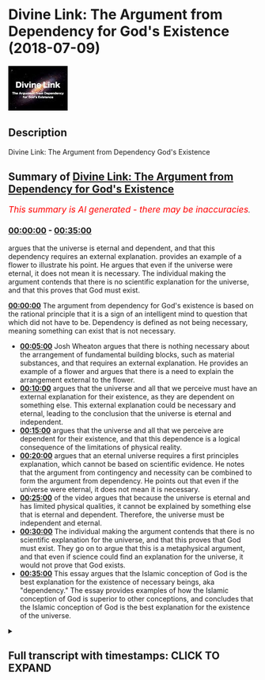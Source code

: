 # Divine Link: The Argument from Dependency for God's Existence (2018-07-09)

![alt Divine Link: The Argument from Dependency for God's Existence](DlNEnD65Wfo.jpg "Divine Link: The Argument from Dependency for God's Existence")

## Description

Divine Link: The Argument from Dependency God's Existence

## Summary of [Divine Link: The Argument from Dependency for God's Existence](https://www.youtube.com/watch?v=DlNEnD65Wfo)


*<span style="color:red; font-size:125%">This summary is AI generated - there may be inaccuracies</span>. [](/)*

### [00:00:00](https://www.youtube.com/watch?v=DlNEnD65Wfo&t=0) - [00:35:00](https://www.youtube.com/watch?v=DlNEnD65Wfo&t=2100)

 argues that the universe is eternal and dependent, and that this dependency requires an external explanation. provides an example of a flower to illustrate his point. He argues that even if the universe were eternal, it does not mean it is necessary. The individual making the argument contends that there is no scientific explanation for the universe, and that this proves that God must exist.

**[00:00:00](https://www.youtube.com/watch?v=DlNEnD65Wfo&t=0)** The argument from dependency for God's existence is based on the rational principle that it is a sign of an intelligent mind to question that which did not have to be. Dependency is defined as not being necessary, meaning something can exist that is not necessary.
* **[00:05:00](https://www.youtube.com/watch?v=DlNEnD65Wfo&t=300)**  Josh Wheaton argues that there is nothing necessary about the arrangement of fundamental building blocks, such as material substances, and that requires an external explanation. He provides an example of a flower and argues that there is a need to explain the arrangement external to the flower.
* **[00:10:00](https://www.youtube.com/watch?v=DlNEnD65Wfo&t=600)**  argues that the universe and all that we perceive must have an external explanation for their existence, as they are dependent on something else. This external explanation could be necessary and eternal, leading to the conclusion that the universe is eternal and independent.
* **[00:15:00](https://www.youtube.com/watch?v=DlNEnD65Wfo&t=900)** argues that the universe and all that we perceive are dependent for their existence, and that this dependence is a logical consequence of the limitations of physical reality.
* **[00:20:00](https://www.youtube.com/watch?v=DlNEnD65Wfo&t=1200)** argues that an eternal universe requires a first principles explanation, which cannot be based on scientific evidence. He notes that the argument from contingency and necessity can be combined to form the argument from dependency. He points out that even if the universe were eternal, it does not mean it is necessary.
* **[00:25:00](https://www.youtube.com/watch?v=DlNEnD65Wfo&t=1500)** of the video argues that because the universe is eternal and has limited physical qualities, it cannot be explained by something else that is eternal and dependent. Therefore, the universe must be independent and eternal.
* **[00:30:00](https://www.youtube.com/watch?v=DlNEnD65Wfo&t=1800)** The individual making the argument contends that there is no scientific explanation for the universe, and that this proves that God must exist. They go on to argue that this is a metaphysical argument, and that even if science could find an explanation for the universe, it would not prove that God exists.
* **[00:35:00](https://www.youtube.com/watch?v=DlNEnD65Wfo&t=2100)** This essay argues that the Islamic conception of God is the best explanation for the existence of necessary beings, aka "dependency." The essay provides examples of how the Islamic conception of God is superior to other conceptions, and concludes that the Islamic conception of God is the best explanation for the existence of the universe.

<details><summary><h2>Full transcript with timestamps: CLICK TO EXPAND</h2></summary>

[0:00:03](https://youtu.be/DlNEnD65Wfo?t=3) so let me just repeat the basic  
[0:00:05](https://youtu.be/DlNEnD65Wfo?t=5) structure of the argument the universe  
[0:00:07](https://youtu.be/DlNEnD65Wfo?t=7) and all that we perceive is either  
[0:00:09](https://youtu.be/DlNEnD65Wfo?t=9) independent dependent on something else  
[0:00:12](https://youtu.be/DlNEnD65Wfo?t=12) dependent or dependent on something  
[0:00:15](https://youtu.be/DlNEnD65Wfo?t=15) independent and eternal the universe and  
[0:00:18](https://youtu.be/DlNEnD65Wfo?t=18) all that we perceive cannot be  
[0:00:20](https://youtu.be/DlNEnD65Wfo?t=20) independent or dependent on something  
[0:00:22](https://youtu.be/DlNEnD65Wfo?t=22) else dependent therefore the universe  
[0:00:25](https://youtu.be/DlNEnD65Wfo?t=25) and all that we perceive depends on  
[0:00:27](https://youtu.be/DlNEnD65Wfo?t=27) something independent and eternal that's  
[0:00:30](https://youtu.be/DlNEnD65Wfo?t=30) the basic structure of the argument okay  
[0:00:33](https://youtu.be/DlNEnD65Wfo?t=33) now before we go into the nitty-gritty  
[0:00:37](https://youtu.be/DlNEnD65Wfo?t=37) of the argument it's very important for  
[0:00:40](https://youtu.be/DlNEnD65Wfo?t=40) us to understand what we mean by  
[0:00:41](https://youtu.be/DlNEnD65Wfo?t=41) dependent in this context and before I  
[0:00:45](https://youtu.be/DlNEnD65Wfo?t=45) define what we mean by dependent in this  
[0:00:48](https://youtu.be/DlNEnD65Wfo?t=48) context I want you to focus on this  
[0:00:51](https://youtu.be/DlNEnD65Wfo?t=51) rational principle it is the mark of a  
[0:00:54](https://youtu.be/DlNEnD65Wfo?t=54) rational mind to question that which did  
[0:00:57](https://youtu.be/DlNEnD65Wfo?t=57) not have to be this is the kind of  
[0:00:59](https://youtu.be/DlNEnD65Wfo?t=59) cognitive intellectual motivation for  
[0:01:01](https://youtu.be/DlNEnD65Wfo?t=61) this argument it's the sign of a sound  
[0:01:04](https://youtu.be/DlNEnD65Wfo?t=64) chuckle a sound intellect it says it's a  
[0:01:07](https://youtu.be/DlNEnD65Wfo?t=67) sign of a rational mind to question that  
[0:01:11](https://youtu.be/DlNEnD65Wfo?t=71) which didn't have to be if we go to the  
[0:01:13](https://youtu.be/DlNEnD65Wfo?t=73) park and we see a hovering yellow ball  
[0:01:17](https://youtu.be/DlNEnD65Wfo?t=77) we're not going to pass the hovering  
[0:01:20](https://youtu.be/DlNEnD65Wfo?t=80) yellow bone and say hey the ball  
[0:01:24](https://youtu.be/DlNEnD65Wfo?t=84) necessarily exists in the park hovering  
[0:01:27](https://youtu.be/DlNEnD65Wfo?t=87) in the way that it does no because  
[0:01:30](https://youtu.be/DlNEnD65Wfo?t=90) you're an intelligent human being and  
[0:01:32](https://youtu.be/DlNEnD65Wfo?t=92) you think to yourself why is the ball  
[0:01:36](https://youtu.be/DlNEnD65Wfo?t=96) there how is it hovering because it's  
[0:01:39](https://youtu.be/DlNEnD65Wfo?t=99) the sign of a rational mind to question  
[0:01:41](https://youtu.be/DlNEnD65Wfo?t=101) that which didn't have to be the  
[0:01:43](https://youtu.be/DlNEnD65Wfo?t=103) hovering board didn't have to be there  
[0:01:45](https://youtu.be/DlNEnD65Wfo?t=105) so this is the kind of motivation  
[0:01:48](https://youtu.be/DlNEnD65Wfo?t=108) cognitive intellectual motivation  
[0:01:50](https://youtu.be/DlNEnD65Wfo?t=110) intuitive motivation for this argument  
[0:01:53](https://youtu.be/DlNEnD65Wfo?t=113) which is it's the sign of an intelligent  
[0:01:56](https://youtu.be/DlNEnD65Wfo?t=116) mind to question something that didn't  
[0:01:58](https://youtu.be/DlNEnD65Wfo?t=118) have to be the way that it is for  
[0:02:00](https://youtu.be/DlNEnD65Wfo?t=120) example if we're driving and we pass a  
[0:02:04](https://youtu.be/DlNEnD65Wfo?t=124) roundabout and on the roundabout we see  
[0:02:06](https://youtu.be/DlNEnD65Wfo?t=126) an arrangement of flowers that says  
[0:02:10](https://youtu.be/DlNEnD65Wfo?t=130) let you learn hey get Lala right you  
[0:02:14](https://youtu.be/DlNEnD65Wfo?t=134) know going to be like hey that original  
[0:02:16](https://youtu.be/DlNEnD65Wfo?t=136) flowers  
[0:02:17](https://youtu.be/DlNEnD65Wfo?t=137) necessarily exists in that way no  
[0:02:20](https://youtu.be/DlNEnD65Wfo?t=140) because you could just tell intuitively  
[0:02:23](https://youtu.be/DlNEnD65Wfo?t=143) and intelligently using your cognitive  
[0:02:25](https://youtu.be/DlNEnD65Wfo?t=145) faculties your rational faculties that  
[0:02:27](https://youtu.be/DlNEnD65Wfo?t=147) there is something about this region of  
[0:02:30](https://youtu.be/DlNEnD65Wfo?t=150) flowers that is telling me it didn't  
[0:02:33](https://youtu.be/DlNEnD65Wfo?t=153) have to be the way that it is so it's a  
[0:02:35](https://youtu.be/DlNEnD65Wfo?t=155) sign it's a mark of a rational mind to  
[0:02:38](https://youtu.be/DlNEnD65Wfo?t=158) question it why is it that why is it  
[0:02:40](https://youtu.be/DlNEnD65Wfo?t=160) that way why is there an arrangement of  
[0:02:43](https://youtu.be/DlNEnD65Wfo?t=163) flowers that says la ilaha illallah  
[0:02:45](https://youtu.be/DlNEnD65Wfo?t=165) there is no deity worthy of worship but  
[0:02:47](https://youtu.be/DlNEnD65Wfo?t=167) Allah and some of the explanations could  
[0:02:50](https://youtu.be/DlNEnD65Wfo?t=170) be I was chance there was a wind that  
[0:02:52](https://youtu.be/DlNEnD65Wfo?t=172) blew it could be that there was a  
[0:02:53](https://youtu.be/DlNEnD65Wfo?t=173) gardener whether they kiss maybe it  
[0:02:55](https://youtu.be/DlNEnD65Wfo?t=175) requires an explanation this is very  
[0:02:59](https://youtu.be/DlNEnD65Wfo?t=179) important to understand the whole  
[0:03:02](https://youtu.be/DlNEnD65Wfo?t=182) motivation behind this argument of  
[0:03:04](https://youtu.be/DlNEnD65Wfo?t=184) dependency is that it's a sign of a  
[0:03:07](https://youtu.be/DlNEnD65Wfo?t=187) rational mind to question that which  
[0:03:09](https://youtu.be/DlNEnD65Wfo?t=189) didn't have to be so there's now defined  
[0:03:11](https://youtu.be/DlNEnD65Wfo?t=191) dependency let's define what we mean by  
[0:03:14](https://youtu.be/DlNEnD65Wfo?t=194) dependency but by the way in the  
[0:03:16](https://youtu.be/DlNEnD65Wfo?t=196) philosophical literature you may see  
[0:03:18](https://youtu.be/DlNEnD65Wfo?t=198) this argument being termed and-and-and  
[0:03:21](https://youtu.be/DlNEnD65Wfo?t=201) being labeled as the argument from  
[0:03:24](https://youtu.be/DlNEnD65Wfo?t=204) contingency and you may see this in  
[0:03:26](https://youtu.be/DlNEnD65Wfo?t=206) Islamic textbooks Islamic Creed books  
[0:03:28](https://youtu.be/DlNEnD65Wfo?t=208) that when you see translations for  
[0:03:30](https://youtu.be/DlNEnD65Wfo?t=210) example of Arcadia however for example  
[0:03:34](https://youtu.be/DlNEnD65Wfo?t=214) you would see that it would mention  
[0:03:36](https://youtu.be/DlNEnD65Wfo?t=216) maybe the word contingent you see that a  
[0:03:38](https://youtu.be/DlNEnD65Wfo?t=218) lot especially in Creed textbooks  
[0:03:40](https://youtu.be/DlNEnD65Wfo?t=220) especially in the translation of an  
[0:03:43](https://youtu.be/DlNEnD65Wfo?t=223) explanation of a cadet hawea so I like  
[0:03:47](https://youtu.be/DlNEnD65Wfo?t=227) to use the word dependency because it's  
[0:03:49](https://youtu.be/DlNEnD65Wfo?t=229) more common contingency is notice it's a  
[0:03:52](https://youtu.be/DlNEnD65Wfo?t=232) bit of a tough word not that I'm shy of  
[0:03:55](https://youtu.be/DlNEnD65Wfo?t=235) using tough words but you get the point  
[0:03:57](https://youtu.be/DlNEnD65Wfo?t=237) so what I mean by dependent the first  
[0:04:01](https://youtu.be/DlNEnD65Wfo?t=241) thing the first definition of dependent  
[0:04:04](https://youtu.be/DlNEnD65Wfo?t=244) in the context of this argument is that  
[0:04:06](https://youtu.be/DlNEnD65Wfo?t=246) it is not necessary so something is  
[0:04:10](https://youtu.be/DlNEnD65Wfo?t=250) dependent if it is not necessary now you  
[0:04:14](https://youtu.be/DlNEnD65Wfo?t=254) may ask the question Hamza what do we  
[0:04:16](https://youtu.be/DlNEnD65Wfo?t=256) mean by necessary necessary means it was  
[0:04:20](https://youtu.be/DlNEnD65Wfo?t=260) impossible for it to have  
[0:04:23](https://youtu.be/DlNEnD65Wfo?t=263) existed let me repeat the concept of  
[0:04:26](https://youtu.be/DlNEnD65Wfo?t=266) necessity is not a kind of concept that  
[0:04:30](https://youtu.be/DlNEnD65Wfo?t=270) we use everyday it's more philosophical  
[0:04:33](https://youtu.be/DlNEnD65Wfo?t=273) theological concept that something that  
[0:04:36](https://youtu.be/DlNEnD65Wfo?t=276) is necessary is something in which it  
[0:04:39](https://youtu.be/DlNEnD65Wfo?t=279) was impossible for it to have not  
[0:04:41](https://youtu.be/DlNEnD65Wfo?t=281) existed it necessarily exists okay so  
[0:04:46](https://youtu.be/DlNEnD65Wfo?t=286) this will mean by necessary so therefore  
[0:04:48](https://youtu.be/DlNEnD65Wfo?t=288) something that is dependent is something  
[0:04:50](https://youtu.be/DlNEnD65Wfo?t=290) that is not necessary which means what  
[0:04:54](https://youtu.be/DlNEnD65Wfo?t=294) it means it could have not existed  
[0:04:57](https://youtu.be/DlNEnD65Wfo?t=297) that's what dependency means that  
[0:05:00](https://youtu.be/DlNEnD65Wfo?t=300) something is dependent if it was  
[0:05:02](https://youtu.be/DlNEnD65Wfo?t=302) possible for it to not exist for example  
[0:05:05](https://youtu.be/DlNEnD65Wfo?t=305) am i necessary no there's no yet nothing  
[0:05:10](https://youtu.be/DlNEnD65Wfo?t=310) necessary about my existence I could  
[0:05:12](https://youtu.be/DlNEnD65Wfo?t=312) have not existed right this wall could  
[0:05:17](https://youtu.be/DlNEnD65Wfo?t=317) have not existed there is nothing  
[0:05:19](https://youtu.be/DlNEnD65Wfo?t=319) necessary about this wall my  
[0:05:22](https://youtu.be/DlNEnD65Wfo?t=322) observations of this wall my  
[0:05:24](https://youtu.be/DlNEnD65Wfo?t=324) understanding of this wall the features  
[0:05:26](https://youtu.be/DlNEnD65Wfo?t=326) of this wall  
[0:05:27](https://youtu.be/DlNEnD65Wfo?t=327) do not cry out to me saying that it is  
[0:05:30](https://youtu.be/DlNEnD65Wfo?t=330) necessary it was impossible for it to  
[0:05:33](https://youtu.be/DlNEnD65Wfo?t=333) have not existed in actual fact it's the  
[0:05:36](https://youtu.be/DlNEnD65Wfo?t=336) opposite it could have not existed right  
[0:05:40](https://youtu.be/DlNEnD65Wfo?t=340) good for example let me give you another  
[0:05:44](https://youtu.be/DlNEnD65Wfo?t=344) example I'm gonna give you lots of  
[0:05:45](https://youtu.be/DlNEnD65Wfo?t=345) examples or these concepts can drill in  
[0:05:47](https://youtu.be/DlNEnD65Wfo?t=347) your mind I'm hungry  
[0:05:51](https://youtu.be/DlNEnD65Wfo?t=351) it's 3:00 in the morning okay it's a hot  
[0:05:55](https://youtu.be/DlNEnD65Wfo?t=355) summer so you get hungry and you get  
[0:05:57](https://youtu.be/DlNEnD65Wfo?t=357) thirsty so what do I do  
[0:05:58](https://youtu.be/DlNEnD65Wfo?t=358) I wake up I go downstairs walk to the  
[0:06:02](https://youtu.be/DlNEnD65Wfo?t=362) kitchen and I open the fridge and the  
[0:06:06](https://youtu.be/DlNEnD65Wfo?t=366) light comes on right and when you open  
[0:06:07](https://youtu.be/DlNEnD65Wfo?t=367) the fridge the refrigerator the light  
[0:06:09](https://youtu.be/DlNEnD65Wfo?t=369) comes on and what do I see I see a pen  
[0:06:12](https://youtu.be/DlNEnD65Wfo?t=372) on top of a egg box do I close the  
[0:06:17](https://youtu.be/DlNEnD65Wfo?t=377) fridge and say the pen and egg box  
[0:06:21](https://youtu.be/DlNEnD65Wfo?t=381) necessarily exists in the fridge  
[0:06:23](https://youtu.be/DlNEnD65Wfo?t=383) no I start to think  
[0:06:26](https://youtu.be/DlNEnD65Wfo?t=386) why and how on earth is the pen on top  
[0:06:30](https://youtu.be/DlNEnD65Wfo?t=390) of the egg box in the fridge because  
[0:06:33](https://youtu.be/DlNEnD65Wfo?t=393) there is nothing necessary about the  
[0:06:35](https://youtu.be/DlNEnD65Wfo?t=395) arrangement  
[0:06:36](https://youtu.be/DlNEnD65Wfo?t=396) there's nothing necessary about their  
[0:06:38](https://youtu.be/DlNEnD65Wfo?t=398) placement in the fridge there's nothing  
[0:06:39](https://youtu.be/DlNEnD65Wfo?t=399) necessary about the pen being on top of  
[0:06:42](https://youtu.be/DlNEnD65Wfo?t=402) the egg box in actual fact they could  
[0:06:47](https://youtu.be/DlNEnD65Wfo?t=407) have been arranged in a different way  
[0:06:49](https://youtu.be/DlNEnD65Wfo?t=409) they could have not existed at all in  
[0:06:52](https://youtu.be/DlNEnD65Wfo?t=412) actual fact the pen egg box could have  
[0:06:55](https://youtu.be/DlNEnD65Wfo?t=415) been on top of the fridge it could have  
[0:06:56](https://youtu.be/DlNEnD65Wfo?t=416) been in the food cupboard the pen could  
[0:07:03](https://youtu.be/DlNEnD65Wfo?t=423) have been in the egg box like he could  
[0:07:07](https://youtu.be/DlNEnD65Wfo?t=427) have been starving the egg box for  
[0:07:08](https://youtu.be/DlNEnD65Wfo?t=428) example you get the point you could have  
[0:07:10](https://youtu.be/DlNEnD65Wfo?t=430) been arranged and placed in a different  
[0:07:11](https://youtu.be/DlNEnD65Wfo?t=431) way  
[0:07:11](https://youtu.be/DlNEnD65Wfo?t=431) there is nothing necessary about the  
[0:07:13](https://youtu.be/DlNEnD65Wfo?t=433) arrangement of the pen on the egg box  
[0:07:14](https://youtu.be/DlNEnD65Wfo?t=434) and the placement in existence of the  
[0:07:17](https://youtu.be/DlNEnD65Wfo?t=437) pen in the egg box so what does this  
[0:07:18](https://youtu.be/DlNEnD65Wfo?t=438) mean it means it requires an explanation  
[0:07:21](https://youtu.be/DlNEnD65Wfo?t=441) but what type of explanation it doesn't  
[0:07:25](https://youtu.be/DlNEnD65Wfo?t=445) explain itself it must be an external  
[0:07:28](https://youtu.be/DlNEnD65Wfo?t=448) explanation because if it explains  
[0:07:31](https://youtu.be/DlNEnD65Wfo?t=451) itself it means it's necessary  
[0:07:33](https://youtu.be/DlNEnD65Wfo?t=453) it means it's necessary it means that  
[0:07:36](https://youtu.be/DlNEnD65Wfo?t=456) that it was impossible for it to have  
[0:07:39](https://youtu.be/DlNEnD65Wfo?t=459) not existed but that's not the type of  
[0:07:41](https://youtu.be/DlNEnD65Wfo?t=461) explanation that we're looking for now  
[0:07:43](https://youtu.be/DlNEnD65Wfo?t=463) because it is dependent it is contingent  
[0:07:46](https://youtu.be/DlNEnD65Wfo?t=466) there is nothing necessary about the  
[0:07:48](https://youtu.be/DlNEnD65Wfo?t=468) Parana egg box  
[0:07:49](https://youtu.be/DlNEnD65Wfo?t=469) therefore it requires an explanation  
[0:07:51](https://youtu.be/DlNEnD65Wfo?t=471) external to itself so what are the  
[0:07:54](https://youtu.be/DlNEnD65Wfo?t=474) possible explanations in this case the  
[0:07:56](https://youtu.be/DlNEnD65Wfo?t=476) possible explanations in this case is  
[0:07:58](https://youtu.be/DlNEnD65Wfo?t=478) the pen was designed by somebody was  
[0:08:00](https://youtu.be/DlNEnD65Wfo?t=480) made by somebody my wife bought it she  
[0:08:03](https://youtu.be/DlNEnD65Wfo?t=483) gave it to the children they were  
[0:08:05](https://youtu.be/DlNEnD65Wfo?t=485) playing with it then my son opened the  
[0:08:07](https://youtu.be/DlNEnD65Wfo?t=487) fridge and put on top of the egg box for  
[0:08:09](https://youtu.be/DlNEnD65Wfo?t=489) example yeah  
[0:08:10](https://youtu.be/DlNEnD65Wfo?t=490) explanation of the egg box we like eggs  
[0:08:13](https://youtu.be/DlNEnD65Wfo?t=493) we bought eggs you know eggs came from a  
[0:08:16](https://youtu.be/DlNEnD65Wfo?t=496) chicken okay or whatever the case may be  
[0:08:18](https://youtu.be/DlNEnD65Wfo?t=498) the point is there is an external  
[0:08:21](https://youtu.be/DlNEnD65Wfo?t=501) explanation to explain the existence  
[0:08:24](https://youtu.be/DlNEnD65Wfo?t=504) presence arrangement of the pen and egg  
[0:08:27](https://youtu.be/DlNEnD65Wfo?t=507) box therefore it's dependent make sense  
[0:08:30](https://youtu.be/DlNEnD65Wfo?t=510) of all good second definition of  
[0:08:34](https://youtu.be/DlNEnD65Wfo?t=514) dependency  
[0:08:36](https://youtu.be/DlNEnD65Wfo?t=516) the components of basic building blocks  
[0:08:39](https://youtu.be/DlNEnD65Wfo?t=519) the components of fundamental building  
[0:08:41](https://youtu.be/DlNEnD65Wfo?t=521) blocks could have been arranged in a  
[0:08:43](https://youtu.be/DlNEnD65Wfo?t=523) different way so take material substance  
[0:08:46](https://youtu.be/DlNEnD65Wfo?t=526) for example any material substance a  
[0:08:48](https://youtu.be/DlNEnD65Wfo?t=528) mobile phone a house a car or even even  
[0:08:54](https://youtu.be/DlNEnD65Wfo?t=534) something smaller  
[0:08:55](https://youtu.be/DlNEnD65Wfo?t=535) it has fundamental building blocks  
[0:08:58](https://youtu.be/DlNEnD65Wfo?t=538) fundamental building blocks those  
[0:09:00](https://youtu.be/DlNEnD65Wfo?t=540) building blocks are arranged in a  
[0:09:02](https://youtu.be/DlNEnD65Wfo?t=542) particular way there is nothing  
[0:09:05](https://youtu.be/DlNEnD65Wfo?t=545) necessary about that arrangement it  
[0:09:07](https://youtu.be/DlNEnD65Wfo?t=547) could have been arranged in another way  
[0:09:09](https://youtu.be/DlNEnD65Wfo?t=549) there's nothing necessary about that  
[0:09:12](https://youtu.be/DlNEnD65Wfo?t=552) arrangement that arrangement doesn't  
[0:09:13](https://youtu.be/DlNEnD65Wfo?t=553) explain itself it requires an  
[0:09:15](https://youtu.be/DlNEnD65Wfo?t=555) explanation external to it let me give  
[0:09:18](https://youtu.be/DlNEnD65Wfo?t=558) an example and I've mentioned this  
[0:09:19](https://youtu.be/DlNEnD65Wfo?t=559) earlier imagine we're driving a car we  
[0:09:22](https://youtu.be/DlNEnD65Wfo?t=562) stop near a roundabout actually let's  
[0:09:25](https://youtu.be/DlNEnD65Wfo?t=565) stop we stop near a park and we've  
[0:09:27](https://youtu.be/DlNEnD65Wfo?t=567) parked up our car and we're we're next  
[0:09:30](https://youtu.be/DlNEnD65Wfo?t=570) to the park and in the park we see the  
[0:09:32](https://youtu.be/DlNEnD65Wfo?t=572) arrangement of flowers and the  
[0:09:33](https://youtu.be/DlNEnD65Wfo?t=573) arrangement of flowers says I love you  
[0:09:36](https://youtu.be/DlNEnD65Wfo?t=576) now there's nothing necessary about the  
[0:09:38](https://youtu.be/DlNEnD65Wfo?t=578) arrangement of the flowers those flowers  
[0:09:40](https://youtu.be/DlNEnD65Wfo?t=580) do not explain themselves there is a  
[0:09:44](https://youtu.be/DlNEnD65Wfo?t=584) requirement there is a need to explain  
[0:09:47](https://youtu.be/DlNEnD65Wfo?t=587) the arrangement of the flowers external  
[0:09:49](https://youtu.be/DlNEnD65Wfo?t=589) to the flowers and possible explanations  
[0:09:52](https://youtu.be/DlNEnD65Wfo?t=592) could include what it could mean it  
[0:09:53](https://youtu.be/DlNEnD65Wfo?t=593) could include it was a gust of wind or  
[0:09:56](https://youtu.be/DlNEnD65Wfo?t=596) it could include it could it could  
[0:09:58](https://youtu.be/DlNEnD65Wfo?t=598) include that it was a gardener like the  
[0:10:00](https://youtu.be/DlNEnD65Wfo?t=600) local council told the gardener to place  
[0:10:03](https://youtu.be/DlNEnD65Wfo?t=603) the flowers in those way in the place of  
[0:10:05](https://youtu.be/DlNEnD65Wfo?t=605) flowers in that the formation in that  
[0:10:07](https://youtu.be/DlNEnD65Wfo?t=607) arrangement so the point here is the  
[0:10:11](https://youtu.be/DlNEnD65Wfo?t=611) fundamental fundamental building blocks  
[0:10:13](https://youtu.be/DlNEnD65Wfo?t=613) of things of any material substance any  
[0:10:15](https://youtu.be/DlNEnD65Wfo?t=615) physical substance could have been  
[0:10:17](https://youtu.be/DlNEnD65Wfo?t=617) arranged in a different way because we  
[0:10:19](https://youtu.be/DlNEnD65Wfo?t=619) could ask the question why is it  
[0:10:20](https://youtu.be/DlNEnD65Wfo?t=620) arranged in that way or not another way  
[0:10:23](https://youtu.be/DlNEnD65Wfo?t=623) and that question itself give right  
[0:10:26](https://youtu.be/DlNEnD65Wfo?t=626) gives rise to an explanation that's  
[0:10:28](https://youtu.be/DlNEnD65Wfo?t=628) external to the arrangement it requires  
[0:10:30](https://youtu.be/DlNEnD65Wfo?t=630) an explanation external to that  
[0:10:33](https://youtu.be/DlNEnD65Wfo?t=633) particular arrangement  
[0:10:36](https://youtu.be/DlNEnD65Wfo?t=636) the other definition of dependency is a  
[0:10:39](https://youtu.be/DlNEnD65Wfo?t=639) very common sense linguistic notion of  
[0:10:42](https://youtu.be/DlNEnD65Wfo?t=642) dependency that it requires something  
[0:10:45](https://youtu.be/DlNEnD65Wfo?t=645) outside of itself to exist it's not  
[0:10:48](https://youtu.be/DlNEnD65Wfo?t=648) self-subsisting it requires something  
[0:10:50](https://youtu.be/DlNEnD65Wfo?t=650) outside of itself to exist like for  
[0:10:52](https://youtu.be/DlNEnD65Wfo?t=652) example you had lunch earlier if you  
[0:10:55](https://youtu.be/DlNEnD65Wfo?t=655) don't have lunch for a few days in a few  
[0:10:58](https://youtu.be/DlNEnD65Wfo?t=658) weeks you won't be here anymore right  
[0:11:00](https://youtu.be/DlNEnD65Wfo?t=660) you require something outside of  
[0:11:02](https://youtu.be/DlNEnD65Wfo?t=662) yourself in order for you to exist you  
[0:11:03](https://youtu.be/DlNEnD65Wfo?t=663) are dependent in that way interestingly  
[0:11:08](https://youtu.be/DlNEnD65Wfo?t=668) and they I want you to focus on this  
[0:11:10](https://youtu.be/DlNEnD65Wfo?t=670) because it's an important this is a very  
[0:11:12](https://youtu.be/DlNEnD65Wfo?t=672) important kind of definition of  
[0:11:18](https://youtu.be/DlNEnD65Wfo?t=678) dependency dependent things dependent  
[0:11:24](https://youtu.be/DlNEnD65Wfo?t=684) things have limited physical qualities  
[0:11:26](https://youtu.be/DlNEnD65Wfo?t=686) okay  
[0:11:27](https://youtu.be/DlNEnD65Wfo?t=687) so dependent things have limited  
[0:11:31](https://youtu.be/DlNEnD65Wfo?t=691) physical qualities another way of  
[0:11:32](https://youtu.be/DlNEnD65Wfo?t=692) putting it the defining feature of a  
[0:11:35](https://youtu.be/DlNEnD65Wfo?t=695) dependent thing is that it has limited  
[0:11:37](https://youtu.be/DlNEnD65Wfo?t=697) physical qualities for example look at  
[0:11:40](https://youtu.be/DlNEnD65Wfo?t=700) this coffee cup this coffee cup has  
[0:11:43](https://youtu.be/DlNEnD65Wfo?t=703) limited physical qualities right it has  
[0:11:46](https://youtu.be/DlNEnD65Wfo?t=706) a certain shape temperature size volume  
[0:11:51](https://youtu.be/DlNEnD65Wfo?t=711) capacity smell even charge and it's  
[0:11:57](https://youtu.be/DlNEnD65Wfo?t=717) volume shape size color etc is limited  
[0:12:01](https://youtu.be/DlNEnD65Wfo?t=721) it is particular for example I don't  
[0:12:05](https://youtu.be/DlNEnD65Wfo?t=725) know it has a volume of say  
[0:12:10](https://youtu.be/DlNEnD65Wfo?t=730) and a half a liter or maybe 300  
[0:12:13](https://youtu.be/DlNEnD65Wfo?t=733) milliliters or whatever the case may be  
[0:12:14](https://youtu.be/DlNEnD65Wfo?t=734) now you could ask the question why is it  
[0:12:17](https://youtu.be/DlNEnD65Wfo?t=737) this shape and size or not another shape  
[0:12:19](https://youtu.be/DlNEnD65Wfo?t=739) and size why is it this color and not  
[0:12:22](https://youtu.be/DlNEnD65Wfo?t=742) another color why is it this smell and  
[0:12:25](https://youtu.be/DlNEnD65Wfo?t=745) not another smell why is it this  
[0:12:27](https://youtu.be/DlNEnD65Wfo?t=747) temperature and not another temperature  
[0:12:28](https://youtu.be/DlNEnD65Wfo?t=748) why is it this charge or not another  
[0:12:30](https://youtu.be/DlNEnD65Wfo?t=750) charge it therefore you could ask the  
[0:12:34](https://youtu.be/DlNEnD65Wfo?t=754) question what explains this limited  
[0:12:36](https://youtu.be/DlNEnD65Wfo?t=756) physical qualities well it can't explain  
[0:12:39](https://youtu.be/DlNEnD65Wfo?t=759) itself because the cup and listen to  
[0:12:41](https://youtu.be/DlNEnD65Wfo?t=761) this very carefully the cup did not give  
[0:12:43](https://youtu.be/DlNEnD65Wfo?t=763) rise to its limited physical qualities  
[0:12:46](https://youtu.be/DlNEnD65Wfo?t=766) the cup did not give rise to the limited  
[0:12:49](https://youtu.be/DlNEnD65Wfo?t=769) physical qualities there must be an  
[0:12:51](https://youtu.be/DlNEnD65Wfo?t=771) explanation outside of the cup that  
[0:12:54](https://youtu.be/DlNEnD65Wfo?t=774) explains the cup sound like Bruce Cena  
[0:12:57](https://youtu.be/DlNEnD65Wfo?t=777) right you know you know his famous  
[0:13:00](https://youtu.be/DlNEnD65Wfo?t=780) statement of if you put water into a  
[0:13:02](https://youtu.be/DlNEnD65Wfo?t=782) bottle it becomes the bottle if water  
[0:13:05](https://youtu.be/DlNEnD65Wfo?t=785) into a cup it becomes the cup now water  
[0:13:08](https://youtu.be/DlNEnD65Wfo?t=788) can flow or it can crash be water my  
[0:13:11](https://youtu.be/DlNEnD65Wfo?t=791) friend  
[0:13:12](https://youtu.be/DlNEnD65Wfo?t=792) I believe he took this some Imam Shafi  
[0:13:14](https://youtu.be/DlNEnD65Wfo?t=794) rahimullah Imam Shafi has a statement on  
[0:13:16](https://youtu.be/DlNEnD65Wfo?t=796) water and it's almost very similar I'm  
[0:13:19](https://youtu.be/DlNEnD65Wfo?t=799) gonna read it to you later actually  
[0:13:21](https://youtu.be/DlNEnD65Wfo?t=801) anyway forget my kind of links between  
[0:13:24](https://youtu.be/DlNEnD65Wfo?t=804) different historical figures let me give  
[0:13:27](https://youtu.be/DlNEnD65Wfo?t=807) you another example take my mobile phone  
[0:13:30](https://youtu.be/DlNEnD65Wfo?t=810) mobile phone has a specific shape size  
[0:13:33](https://youtu.be/DlNEnD65Wfo?t=813) color temperature texture charge smell  
[0:13:38](https://youtu.be/DlNEnD65Wfo?t=818) right and it's these things are limited  
[0:13:42](https://youtu.be/DlNEnD65Wfo?t=822) it has limited physical quality so you  
[0:13:45](https://youtu.be/DlNEnD65Wfo?t=825) ask yourself the question why is it this  
[0:13:47](https://youtu.be/DlNEnD65Wfo?t=827) size why is it the shape why is it this  
[0:13:50](https://youtu.be/DlNEnD65Wfo?t=830) volume why is it this temperature why is  
[0:13:53](https://youtu.be/DlNEnD65Wfo?t=833) it this color this phone doesn't explain  
[0:13:57](https://youtu.be/DlNEnD65Wfo?t=837) his own limited physical qualities it  
[0:13:59](https://youtu.be/DlNEnD65Wfo?t=839) can't and it can't give rise to its own  
[0:14:03](https://youtu.be/DlNEnD65Wfo?t=843) limited physical qualities so therefore  
[0:14:05](https://youtu.be/DlNEnD65Wfo?t=845) it requires an external explanation to  
[0:14:08](https://youtu.be/DlNEnD65Wfo?t=848) explain its limited physical qualities  
[0:14:11](https://youtu.be/DlNEnD65Wfo?t=851) and hamdulillah  
[0:14:15](https://youtu.be/DlNEnD65Wfo?t=855) so let's apply this definition of  
[0:14:18](https://youtu.be/DlNEnD65Wfo?t=858) dependency to the universe and we can  
[0:14:23](https://youtu.be/DlNEnD65Wfo?t=863) come to the following explanations  
[0:14:26](https://youtu.be/DlNEnD65Wfo?t=866) possible explanations number one the  
[0:14:30](https://youtu.be/DlNEnD65Wfo?t=870) universe and all that we perceive our  
[0:14:34](https://youtu.be/DlNEnD65Wfo?t=874) eternal necessary and independent or the  
[0:14:38](https://youtu.be/DlNEnD65Wfo?t=878) universe and all that we perceive  
[0:14:39](https://youtu.be/DlNEnD65Wfo?t=879) depends for its existence on something  
[0:14:42](https://youtu.be/DlNEnD65Wfo?t=882) else which is also dependent o the  
[0:14:45](https://youtu.be/DlNEnD65Wfo?t=885) universe and all that we perceive is  
[0:14:47](https://youtu.be/DlNEnD65Wfo?t=887) dependent for its existence on something  
[0:14:50](https://youtu.be/DlNEnD65Wfo?t=890) necessary and that is accordingly  
[0:14:53](https://youtu.be/DlNEnD65Wfo?t=893) eternal and independent so we've  
[0:14:55](https://youtu.be/DlNEnD65Wfo?t=895) understood what dependency means we give  
[0:14:57](https://youtu.be/DlNEnD65Wfo?t=897) around four or five definitions and now  
[0:15:00](https://youtu.be/DlNEnD65Wfo?t=900) we'll when apply to the universe and  
[0:15:02](https://youtu.be/DlNEnD65Wfo?t=902) once we apply to the universe which  
[0:15:04](https://youtu.be/DlNEnD65Wfo?t=904) conclusion are we going to come up with  
[0:15:06](https://youtu.be/DlNEnD65Wfo?t=906) is it going to be that the universe and  
[0:15:08](https://youtu.be/DlNEnD65Wfo?t=908) all that we perceive our eternal  
[0:15:10](https://youtu.be/DlNEnD65Wfo?t=910) necessary and independent or is it that  
[0:15:13](https://youtu.be/DlNEnD65Wfo?t=913) the universe and all that we perceive  
[0:15:14](https://youtu.be/DlNEnD65Wfo?t=914) depends for its existence or something  
[0:15:16](https://youtu.be/DlNEnD65Wfo?t=916) else which is also dependent or are we  
[0:15:19](https://youtu.be/DlNEnD65Wfo?t=919) going to conclude that the universe and  
[0:15:21](https://youtu.be/DlNEnD65Wfo?t=921) all that we perceive is dependent for  
[0:15:23](https://youtu.be/DlNEnD65Wfo?t=923) its existence on something necessary  
[0:15:25](https://youtu.be/DlNEnD65Wfo?t=925) that is accordingly eternal and  
[0:15:27](https://youtu.be/DlNEnD65Wfo?t=927) independent so let's now start to  
[0:15:29](https://youtu.be/DlNEnD65Wfo?t=929) conceptualize could the universe and all  
[0:15:33](https://youtu.be/DlNEnD65Wfo?t=933) that we perceive be eternal necessary  
[0:15:37](https://youtu.be/DlNEnD65Wfo?t=937) and independent given what we've  
[0:15:39](https://youtu.be/DlNEnD65Wfo?t=939) discussed about the definition of  
[0:15:40](https://youtu.be/DlNEnD65Wfo?t=940) dependency I want you to answer this  
[0:15:43](https://youtu.be/DlNEnD65Wfo?t=943) question  
[0:15:52](https://youtu.be/DlNEnD65Wfo?t=952) come on Richard yes chef could have been  
[0:15:55](https://youtu.be/DlNEnD65Wfo?t=955) arranged in the different  
[0:15:58](https://youtu.be/DlNEnD65Wfo?t=958) good so there's a few things we can now  
[0:16:01](https://youtu.be/DlNEnD65Wfo?t=961) start to understand well the universe  
[0:16:04](https://youtu.be/DlNEnD65Wfo?t=964) and all that we perceive they're based  
[0:16:06](https://youtu.be/DlNEnD65Wfo?t=966) on fundamental building blocks if you  
[0:16:08](https://youtu.be/DlNEnD65Wfo?t=968) remember one of the defining one of the  
[0:16:10](https://youtu.be/DlNEnD65Wfo?t=970) definitions of dependency is that the  
[0:16:12](https://youtu.be/DlNEnD65Wfo?t=972) fundamental building blocks or  
[0:16:13](https://youtu.be/DlNEnD65Wfo?t=973) components of that thing has a certain  
[0:16:16](https://youtu.be/DlNEnD65Wfo?t=976) arrangement right it doesn't have to be  
[0:16:18](https://youtu.be/DlNEnD65Wfo?t=978) like physical bits of matter it could be  
[0:16:20](https://youtu.be/DlNEnD65Wfo?t=980) even like quantum fields or whatever you  
[0:16:21](https://youtu.be/DlNEnD65Wfo?t=981) want the point is there is a particular  
[0:16:23](https://youtu.be/DlNEnD65Wfo?t=983) arrangement why that arrangement on  
[0:16:26](https://youtu.be/DlNEnD65Wfo?t=986) another arrangement now that arrangement  
[0:16:28](https://youtu.be/DlNEnD65Wfo?t=988) doesn't explain itself therefore it  
[0:16:31](https://youtu.be/DlNEnD65Wfo?t=991) requires an external explanation to  
[0:16:33](https://youtu.be/DlNEnD65Wfo?t=993) explain that arrangement then you could  
[0:16:35](https://youtu.be/DlNEnD65Wfo?t=995) ask anyone a question what are the  
[0:16:37](https://youtu.be/DlNEnD65Wfo?t=997) fundamental building blocks of the  
[0:16:38](https://youtu.be/DlNEnD65Wfo?t=998) universe and everything that we perceive  
[0:16:40](https://youtu.be/DlNEnD65Wfo?t=1000) they can give you 50 answers it doesn't  
[0:16:42](https://youtu.be/DlNEnD65Wfo?t=1002) matter the point is whatever answer they  
[0:16:45](https://youtu.be/DlNEnD65Wfo?t=1005) give you you could raise the question  
[0:16:47](https://youtu.be/DlNEnD65Wfo?t=1007) did that arrangement give rise to itself  
[0:16:49](https://youtu.be/DlNEnD65Wfo?t=1009) no there must been an external thing or  
[0:16:53](https://youtu.be/DlNEnD65Wfo?t=1013) set of factors or whatever the case may  
[0:16:55](https://youtu.be/DlNEnD65Wfo?t=1015) be that gave rise to that particular  
[0:16:57](https://youtu.be/DlNEnD65Wfo?t=1017) arrangement so from that definition you  
[0:16:59](https://youtu.be/DlNEnD65Wfo?t=1019) can't say the universe and all that we  
[0:17:01](https://youtu.be/DlNEnD65Wfo?t=1021) perceive is independent is dependent by  
[0:17:04](https://youtu.be/DlNEnD65Wfo?t=1024) the very definition give me another  
[0:17:07](https://youtu.be/DlNEnD65Wfo?t=1027) answer yes so the universe and all that  
[0:17:13](https://youtu.be/DlNEnD65Wfo?t=1033) we perceive have limited physical  
[0:17:16](https://youtu.be/DlNEnD65Wfo?t=1036) qualities and we discussed things that  
[0:17:19](https://youtu.be/DlNEnD65Wfo?t=1039) have limited physical qualities did not  
[0:17:21](https://youtu.be/DlNEnD65Wfo?t=1041) give rise to themselves therefore there  
[0:17:23](https://youtu.be/DlNEnD65Wfo?t=1043) must be an external explanation to  
[0:17:26](https://youtu.be/DlNEnD65Wfo?t=1046) explain the limited physical qualities  
[0:17:29](https://youtu.be/DlNEnD65Wfo?t=1049) of the universe or even the fundamental  
[0:17:31](https://youtu.be/DlNEnD65Wfo?t=1051) building blocks of the universe or even  
[0:17:32](https://youtu.be/DlNEnD65Wfo?t=1052) things within the universe whether it's  
[0:17:34](https://youtu.be/DlNEnD65Wfo?t=1054) plants trees stars galaxies whatever the  
[0:17:38](https://youtu.be/DlNEnD65Wfo?t=1058) case may be or even if something even  
[0:17:40](https://youtu.be/DlNEnD65Wfo?t=1060) more smaller and fundamental like quarks  
[0:17:42](https://youtu.be/DlNEnD65Wfo?t=1062) which are in an atom right the point  
[0:17:45](https://youtu.be/DlNEnD65Wfo?t=1065) here is they have limited physical  
[0:17:46](https://youtu.be/DlNEnD65Wfo?t=1066) qualities and they can't give rise to  
[0:17:50](https://youtu.be/DlNEnD65Wfo?t=1070) their own limitations therefore there is  
[0:17:52](https://youtu.be/DlNEnD65Wfo?t=1072) an external explanation or external set  
[0:17:55](https://youtu.be/DlNEnD65Wfo?t=1075) of factors that gave rise to those  
[0:17:57](https://youtu.be/DlNEnD65Wfo?t=1077) limitations give me another reason why  
[0:18:00](https://youtu.be/DlNEnD65Wfo?t=1080) the universe and all that we perceive  
[0:18:01](https://youtu.be/DlNEnD65Wfo?t=1081) could not be independent  
[0:18:08](https://youtu.be/DlNEnD65Wfo?t=1088) okay  
[0:18:10](https://youtu.be/DlNEnD65Wfo?t=1090) moaning when your pilot to the universe  
[0:18:12](https://youtu.be/DlNEnD65Wfo?t=1092) maybe let's pause that for now and  
[0:18:14](https://youtu.be/DlNEnD65Wfo?t=1094) redress it but let's pick something else  
[0:18:18](https://youtu.be/DlNEnD65Wfo?t=1098) what's the easiest one the first one  
[0:18:20](https://youtu.be/DlNEnD65Wfo?t=1100) that we mentioned no that was the third  
[0:18:25](https://youtu.be/DlNEnD65Wfo?t=1105) one what was the first one we mentioned  
[0:18:27](https://youtu.be/DlNEnD65Wfo?t=1107) it's not necessary absolutely and this  
[0:18:31](https://youtu.be/DlNEnD65Wfo?t=1111) isn't our credo books there is nothing  
[0:18:33](https://youtu.be/DlNEnD65Wfo?t=1113) necessary about the universe meaning  
[0:18:36](https://youtu.be/DlNEnD65Wfo?t=1116) that there is an explanation for the  
[0:18:39](https://youtu.be/DlNEnD65Wfo?t=1119) emergence creation and reality and  
[0:18:41](https://youtu.be/DlNEnD65Wfo?t=1121) existence of the universe the universe  
[0:18:43](https://youtu.be/DlNEnD65Wfo?t=1123) doesn't explain itself because necessity  
[0:18:46](https://youtu.be/DlNEnD65Wfo?t=1126) means that the thing that you're talking  
[0:18:48](https://youtu.be/DlNEnD65Wfo?t=1128) about or the phenomenon that you're  
[0:18:50](https://youtu.be/DlNEnD65Wfo?t=1130) talking about explains itself and that  
[0:18:53](https://youtu.be/DlNEnD65Wfo?t=1133) mean it necessarily exists but the  
[0:18:55](https://youtu.be/DlNEnD65Wfo?t=1135) universe doesn't necessarily exist what  
[0:18:57](https://youtu.be/DlNEnD65Wfo?t=1137) do we talk about in the beginning it's  
[0:18:59](https://youtu.be/DlNEnD65Wfo?t=1139) the sign it's the mark of a rational  
[0:19:01](https://youtu.be/DlNEnD65Wfo?t=1141) mind to question that which didn't have  
[0:19:03](https://youtu.be/DlNEnD65Wfo?t=1143) to be the universe could have been  
[0:19:06](https://youtu.be/DlNEnD65Wfo?t=1146) another universe it could have we even  
[0:19:09](https://youtu.be/DlNEnD65Wfo?t=1149) scientifically they say this universe  
[0:19:11](https://youtu.be/DlNEnD65Wfo?t=1151) didn't have to be the way that it is  
[0:19:13](https://youtu.be/DlNEnD65Wfo?t=1153) there could have been another universe  
[0:19:14](https://youtu.be/DlNEnD65Wfo?t=1154) with different features and different  
[0:19:15](https://youtu.be/DlNEnD65Wfo?t=1155) laws for example the universe didn't  
[0:19:17](https://youtu.be/DlNEnD65Wfo?t=1157) have to exist at all it's contingent is  
[0:19:20](https://youtu.be/DlNEnD65Wfo?t=1160) dependent from that point of view  
[0:19:21](https://youtu.be/DlNEnD65Wfo?t=1161) because it is not necessary just to  
[0:19:24](https://youtu.be/DlNEnD65Wfo?t=1164) remind you what does necessity mean  
[0:19:25](https://youtu.be/DlNEnD65Wfo?t=1165) necessity means that it was impossible  
[0:19:27](https://youtu.be/DlNEnD65Wfo?t=1167) for it to have not existed it was  
[0:19:31](https://youtu.be/DlNEnD65Wfo?t=1171) impossible for it to have not existed  
[0:19:35](https://youtu.be/DlNEnD65Wfo?t=1175) but that's not the case for the universe  
[0:19:37](https://youtu.be/DlNEnD65Wfo?t=1177) because it was possible for it to not  
[0:19:39](https://youtu.be/DlNEnD65Wfo?t=1179) have existed that's the point so it's  
[0:19:42](https://youtu.be/DlNEnD65Wfo?t=1182) dependent by definition so good it is  
[0:19:45](https://youtu.be/DlNEnD65Wfo?t=1185) excellent see how we applying the  
[0:19:47](https://youtu.be/DlNEnD65Wfo?t=1187) concepts here so we can conclude that  
[0:19:49](https://youtu.be/DlNEnD65Wfo?t=1189) the universe and all that we perceive  
[0:19:51](https://youtu.be/DlNEnD65Wfo?t=1191) are not independent they're not  
[0:19:55](https://youtu.be/DlNEnD65Wfo?t=1195) independent and therefore they're not  
[0:19:58](https://youtu.be/DlNEnD65Wfo?t=1198) necessary second point the universe and  
[0:20:02](https://youtu.be/DlNEnD65Wfo?t=1202) all that we perceive depends for its  
[0:20:05](https://youtu.be/DlNEnD65Wfo?t=1205) existence or something else which is  
[0:20:06](https://youtu.be/DlNEnD65Wfo?t=1206) also dependent so that's the second  
[0:20:08](https://youtu.be/DlNEnD65Wfo?t=1208) possible explanation we know the first  
[0:20:09](https://youtu.be/DlNEnD65Wfo?t=1209) possible explanation is false what about  
[0:20:11](https://youtu.be/DlNEnD65Wfo?t=1211) this one how'd you answer this question  
[0:20:13](https://youtu.be/DlNEnD65Wfo?t=1213) how do you answer and deal with this  
[0:20:15](https://youtu.be/DlNEnD65Wfo?t=1215) possible explanation so some would argue  
[0:20:17](https://youtu.be/DlNEnD65Wfo?t=1217) fine the universe is dependent it's not  
[0:20:20](https://youtu.be/DlNEnD65Wfo?t=1220) necessary it requires an explanation for  
[0:20:22](https://youtu.be/DlNEnD65Wfo?t=1222) its existence  
[0:20:23](https://youtu.be/DlNEnD65Wfo?t=1223) however that explanation is also  
[0:20:26](https://youtu.be/DlNEnD65Wfo?t=1226) something else dependent how do you  
[0:20:27](https://youtu.be/DlNEnD65Wfo?t=1227) address this  
[0:20:33](https://youtu.be/DlNEnD65Wfo?t=1233) only gave it the overall fashion  
[0:20:36](https://youtu.be/DlNEnD65Wfo?t=1236) yes but they would say that thing itself  
[0:20:38](https://youtu.be/DlNEnD65Wfo?t=1238) is also dependent what they're saying  
[0:20:40](https://youtu.be/DlNEnD65Wfo?t=1240) here is yes we agree the universe is  
[0:20:43](https://youtu.be/DlNEnD65Wfo?t=1243) dependent from what you've just  
[0:20:45](https://youtu.be/DlNEnD65Wfo?t=1245) discussed it's not independent and  
[0:20:47](https://youtu.be/DlNEnD65Wfo?t=1247) necessary but what explains the  
[0:20:52](https://youtu.be/DlNEnD65Wfo?t=1252) existence and the features of the  
[0:20:54](https://youtu.be/DlNEnD65Wfo?t=1254) universe and everything within it is  
[0:20:55](https://youtu.be/DlNEnD65Wfo?t=1255) something else that's also dependent is  
[0:20:58](https://youtu.be/DlNEnD65Wfo?t=1258) that a good explanation for us yes  
[0:21:02](https://youtu.be/DlNEnD65Wfo?t=1262) absolutely  
[0:21:04](https://youtu.be/DlNEnD65Wfo?t=1264) you'd have an infinite regress of  
[0:21:05](https://youtu.be/DlNEnD65Wfo?t=1265) dependencies what we're looking for is  
[0:21:08](https://youtu.be/DlNEnD65Wfo?t=1268) an explanation you haven't explained  
[0:21:09](https://youtu.be/DlNEnD65Wfo?t=1269) anything you're just saying what  
[0:21:11](https://youtu.be/DlNEnD65Wfo?t=1271) explains a dependent thing is another  
[0:21:14](https://youtu.be/DlNEnD65Wfo?t=1274) dependent thing okay what explains that  
[0:21:16](https://youtu.be/DlNEnD65Wfo?t=1276) dependent thing Oh another dependent  
[0:21:18](https://youtu.be/DlNEnD65Wfo?t=1278) thing you're not giving us any  
[0:21:20](https://youtu.be/DlNEnD65Wfo?t=1280) explanation here in any shape or form  
[0:21:23](https://youtu.be/DlNEnD65Wfo?t=1283) that's the point and you have an  
[0:21:26](https://youtu.be/DlNEnD65Wfo?t=1286) absurdity of an infinite regress of  
[0:21:28](https://youtu.be/DlNEnD65Wfo?t=1288) dependencies because the only way to  
[0:21:33](https://youtu.be/DlNEnD65Wfo?t=1293) altima t explain things that are not  
[0:21:36](https://youtu.be/DlNEnD65Wfo?t=1296) necessary the only way to ultimately  
[0:21:38](https://youtu.be/DlNEnD65Wfo?t=1298) explain dependent things is to refer to  
[0:21:42](https://youtu.be/DlNEnD65Wfo?t=1302) something that is not dependent and  
[0:21:44](https://youtu.be/DlNEnD65Wfo?t=1304) therefore necessary otherwise you don't  
[0:21:46](https://youtu.be/DlNEnD65Wfo?t=1306) have an explain all to my explanation  
[0:21:48](https://youtu.be/DlNEnD65Wfo?t=1308) and as you said that an infinite number  
[0:21:51](https://youtu.be/DlNEnD65Wfo?t=1311) of dependencies is impossible as we  
[0:21:54](https://youtu.be/DlNEnD65Wfo?t=1314) discussed in the previous session when  
[0:21:55](https://youtu.be/DlNEnD65Wfo?t=1315) we talked about the quranic' argument  
[0:21:57](https://youtu.be/DlNEnD65Wfo?t=1317) for God's existence however let me just  
[0:22:00](https://youtu.be/DlNEnD65Wfo?t=1320) move back so I want to test you on this  
[0:22:01](https://youtu.be/DlNEnD65Wfo?t=1321) what if the universe was eternal and  
[0:22:04](https://youtu.be/DlNEnD65Wfo?t=1324) that's why I like this argument because  
[0:22:06](https://youtu.be/DlNEnD65Wfo?t=1326) you could assume the universe is eternal  
[0:22:08](https://youtu.be/DlNEnD65Wfo?t=1328) not that we adopt that because that  
[0:22:10](https://youtu.be/DlNEnD65Wfo?t=1330) would be cool for right that'll be a  
[0:22:12](https://youtu.be/DlNEnD65Wfo?t=1332) form of disbelief but even people bring  
[0:22:15](https://youtu.be/DlNEnD65Wfo?t=1335) that to the table you can address it  
[0:22:17](https://youtu.be/DlNEnD65Wfo?t=1337) because you don't have to rely on any  
[0:22:19](https://youtu.be/DlNEnD65Wfo?t=1339) scientific evidence for this argument as  
[0:22:20](https://youtu.be/DlNEnD65Wfo?t=1340) I said this is a first principles  
[0:22:22](https://youtu.be/DlNEnD65Wfo?t=1342) argument you could absorb any science  
[0:22:24](https://youtu.be/DlNEnD65Wfo?t=1344) anonymous Island welcome and which the  
[0:22:27](https://youtu.be/DlNEnD65Wfo?t=1347) arguments to works it's a timeless  
[0:22:29](https://youtu.be/DlNEnD65Wfo?t=1349) argument this is why all the schools of  
[0:22:31](https://youtu.be/DlNEnD65Wfo?t=1351) Creed in Islam adopted this argument  
[0:22:34](https://youtu.be/DlNEnD65Wfo?t=1354) you'll see it in the different  
[0:22:36](https://youtu.be/DlNEnD65Wfo?t=1356) conceptions of accurate hawea they would  
[0:22:38](https://youtu.be/DlNEnD65Wfo?t=1358) refer to the argument from contingency  
[0:22:41](https://youtu.be/DlNEnD65Wfo?t=1361) necessity the argument from dependency  
[0:22:44](https://youtu.be/DlNEnD65Wfo?t=1364) you'll see this right so the  
[0:22:48](https://youtu.be/DlNEnD65Wfo?t=1368) being way if the universe was eternal  
[0:22:51](https://youtu.be/DlNEnD65Wfo?t=1371) and they bet they'll be like see the  
[0:22:55](https://youtu.be/DlNEnD65Wfo?t=1375) universe is eternal the universe  
[0:22:56](https://youtu.be/DlNEnD65Wfo?t=1376) explains itself how would you deal with  
[0:23:00](https://youtu.be/DlNEnD65Wfo?t=1380) that point  
[0:23:02](https://youtu.be/DlNEnD65Wfo?t=1382) [Music]  
[0:23:09](https://youtu.be/DlNEnD65Wfo?t=1389) think about it so they're the Greenview  
[0:23:12](https://youtu.be/DlNEnD65Wfo?t=1392) so far  
[0:23:13](https://youtu.be/DlNEnD65Wfo?t=1393) okay Hamza I reviewed with you about  
[0:23:15](https://youtu.be/DlNEnD65Wfo?t=1395) this argument it's very good  
[0:23:17](https://youtu.be/DlNEnD65Wfo?t=1397) it's intuitive it's based on first  
[0:23:18](https://youtu.be/DlNEnD65Wfo?t=1398) principles you know we don't have to  
[0:23:21](https://youtu.be/DlNEnD65Wfo?t=1401) include any science in this because it  
[0:23:22](https://youtu.be/DlNEnD65Wfo?t=1402) transcends science it's a metaphysical  
[0:23:24](https://youtu.be/DlNEnD65Wfo?t=1404) argument I agree with what you're saying  
[0:23:27](https://youtu.be/DlNEnD65Wfo?t=1407) about necessity and dependency and  
[0:23:29](https://youtu.be/DlNEnD65Wfo?t=1409) contingency that's fine I agree that the  
[0:23:31](https://youtu.be/DlNEnD65Wfo?t=1411) universe cannot be independent and  
[0:23:34](https://youtu.be/DlNEnD65Wfo?t=1414) necessary but you know what way if the  
[0:23:36](https://youtu.be/DlNEnD65Wfo?t=1416) universe is eternal doesn't that mean  
[0:23:38](https://youtu.be/DlNEnD65Wfo?t=1418) that therefore the universe is necessary  
[0:23:44](https://youtu.be/DlNEnD65Wfo?t=1424) think about it no it doesn't even if the  
[0:23:48](https://youtu.be/DlNEnD65Wfo?t=1428) universe was eternal so what it doesn't  
[0:23:52](https://youtu.be/DlNEnD65Wfo?t=1432) mean now it necessarily exists and  
[0:23:56](https://youtu.be/DlNEnD65Wfo?t=1436) here's an interesting example imagine  
[0:23:59](https://youtu.be/DlNEnD65Wfo?t=1439) there an infinite number of human beings  
[0:24:01](https://youtu.be/DlNEnD65Wfo?t=1441) each human being was produced by the  
[0:24:04](https://youtu.be/DlNEnD65Wfo?t=1444) biological activity of their parents and  
[0:24:06](https://youtu.be/DlNEnD65Wfo?t=1446) each of these parents was in turn  
[0:24:08](https://youtu.be/DlNEnD65Wfo?t=1448) produced by the biological activity of  
[0:24:10](https://youtu.be/DlNEnD65Wfo?t=1450) their parents ad infinitum wouldn't it  
[0:24:13](https://youtu.be/DlNEnD65Wfo?t=1453) still be perfectly reasonable to ask why  
[0:24:16](https://youtu.be/DlNEnD65Wfo?t=1456) are there any human beings at all fine  
[0:24:18](https://youtu.be/DlNEnD65Wfo?t=1458) even if it's an eternal number of  
[0:24:20](https://youtu.be/DlNEnD65Wfo?t=1460) infinite number of human beings fine  
[0:24:22](https://youtu.be/DlNEnD65Wfo?t=1462) let's take it the universe is eternal  
[0:24:25](https://youtu.be/DlNEnD65Wfo?t=1465) let's just accept if one moment how does  
[0:24:27](https://youtu.be/DlNEnD65Wfo?t=1467) that now follow it's therefore necessary  
[0:24:29](https://youtu.be/DlNEnD65Wfo?t=1469) I agree for something to be necessary it  
[0:24:33](https://youtu.be/DlNEnD65Wfo?t=1473) has to be eternal but for something to  
[0:24:35](https://youtu.be/DlNEnD65Wfo?t=1475) be eternal it doesn't mean has to be  
[0:24:37](https://youtu.be/DlNEnD65Wfo?t=1477) necessary you get the logic here  
[0:24:38](https://youtu.be/DlNEnD65Wfo?t=1478) let me repeat for something to be  
[0:24:40](https://youtu.be/DlNEnD65Wfo?t=1480) necessary it has to be eternal why  
[0:24:43](https://youtu.be/DlNEnD65Wfo?t=1483) because if it was finite it requires an  
[0:24:45](https://youtu.be/DlNEnD65Wfo?t=1485) explanation why it's finite right so  
[0:24:47](https://youtu.be/DlNEnD65Wfo?t=1487) it's not necessary anymore however  
[0:24:49](https://youtu.be/DlNEnD65Wfo?t=1489) something be eternal doesn't mean it has  
[0:24:51](https://youtu.be/DlNEnD65Wfo?t=1491) to be necessary although if something is  
[0:24:55](https://youtu.be/DlNEnD65Wfo?t=1495) necessary it has to be eternal so in  
[0:24:58](https://youtu.be/DlNEnD65Wfo?t=1498) this case is saying well the universe is  
[0:25:00](https://youtu.be/DlNEnD65Wfo?t=1500) a journal therefore it's necessary that  
[0:25:02](https://youtu.be/DlNEnD65Wfo?t=1502) doesn't logically follow because you can  
[0:25:05](https://youtu.be/DlNEnD65Wfo?t=1505) have an infinite number of human beings  
[0:25:06](https://youtu.be/DlNEnD65Wfo?t=1506) right that exist for eternity but you  
[0:25:09](https://youtu.be/DlNEnD65Wfo?t=1509) could still ask the question why are the  
[0:25:12](https://youtu.be/DlNEnD65Wfo?t=1512) human beings in existence in the first  
[0:25:14](https://youtu.be/DlNEnD65Wfo?t=1514) place because it's the sign of a  
[0:25:16](https://youtu.be/DlNEnD65Wfo?t=1516) rational mind to question that which  
[0:25:17](https://youtu.be/DlNEnD65Wfo?t=1517) didn't have to be there is nothing  
[0:25:19](https://youtu.be/DlNEnD65Wfo?t=1519) necessary about their existence and each  
[0:25:21](https://youtu.be/DlNEnD65Wfo?t=1521) part of the  
[0:25:22](https://youtu.be/DlNEnD65Wfo?t=1522) of the human beings you could ask why  
[0:25:25](https://youtu.be/DlNEnD65Wfo?t=1525) are they there they're fundamental  
[0:25:27](https://youtu.be/DlNEnD65Wfo?t=1527) building blocks of those of those of  
[0:25:29](https://youtu.be/DlNEnD65Wfo?t=1529) those human beings could be arranged in  
[0:25:30](https://youtu.be/DlNEnD65Wfo?t=1530) a particular way in a different way each  
[0:25:33](https://youtu.be/DlNEnD65Wfo?t=1533) of those human beings have limited  
[0:25:34](https://youtu.be/DlNEnD65Wfo?t=1534) physical qualities that didn't give rise  
[0:25:36](https://youtu.be/DlNEnD65Wfo?t=1536) to themselves they must be an external  
[0:25:38](https://youtu.be/DlNEnD65Wfo?t=1538) explanation that gave rise to those  
[0:25:40](https://youtu.be/DlNEnD65Wfo?t=1540) limited physical qualities all of those  
[0:25:41](https://youtu.be/DlNEnD65Wfo?t=1541) human beings and every human being in  
[0:25:43](https://youtu.be/DlNEnD65Wfo?t=1543) that chain so whether you think is a  
[0:25:45](https://youtu.be/DlNEnD65Wfo?t=1545) turn-on or is irrelevant for this  
[0:25:47](https://youtu.be/DlNEnD65Wfo?t=1547) argument it still follows that requires  
[0:25:51](https://youtu.be/DlNEnD65Wfo?t=1551) an external explanation  
[0:25:52](https://youtu.be/DlNEnD65Wfo?t=1552) there's nothing necessary about your  
[0:25:55](https://youtu.be/DlNEnD65Wfo?t=1555) so-called eternal universe because if  
[0:25:57](https://youtu.be/DlNEnD65Wfo?t=1557) they could have been another eternal  
[0:25:58](https://youtu.be/DlNEnD65Wfo?t=1558) universe with different features and  
[0:26:00](https://youtu.be/DlNEnD65Wfo?t=1560) laws for example in actual fact the  
[0:26:04](https://youtu.be/DlNEnD65Wfo?t=1564) there could have been a universe that  
[0:26:06](https://youtu.be/DlNEnD65Wfo?t=1566) wasn't eternal but finite  
[0:26:07](https://youtu.be/DlNEnD65Wfo?t=1567) there could have been a universe that  
[0:26:09](https://youtu.be/DlNEnD65Wfo?t=1569) didn't exist at all right there's  
[0:26:11](https://youtu.be/DlNEnD65Wfo?t=1571) nothing necessary about the existence of  
[0:26:12](https://youtu.be/DlNEnD65Wfo?t=1572) your so-called eternal universe so it  
[0:26:15](https://youtu.be/DlNEnD65Wfo?t=1575) doesn't follow just because something is  
[0:26:16](https://youtu.be/DlNEnD65Wfo?t=1576) eternal it therefore it means it must be  
[0:26:19](https://youtu.be/DlNEnD65Wfo?t=1579) necessary that doesn't follow and this  
[0:26:21](https://youtu.be/DlNEnD65Wfo?t=1581) full experiment by showing that imagine  
[0:26:24](https://youtu.be/DlNEnD65Wfo?t=1584) you had an infinite number of human  
[0:26:25](https://youtu.be/DlNEnD65Wfo?t=1585) beings you still could perfectly ask the  
[0:26:28](https://youtu.be/DlNEnD65Wfo?t=1588) question well why they're human beings  
[0:26:30](https://youtu.be/DlNEnD65Wfo?t=1590) in the first place and why is that wide  
[0:26:32](https://youtu.be/DlNEnD65Wfo?t=1592) why do they have those limited physical  
[0:26:34](https://youtu.be/DlNEnD65Wfo?t=1594) qualities why they arranged in that  
[0:26:36](https://youtu.be/DlNEnD65Wfo?t=1596) particular way so the universe is not  
[0:26:41](https://youtu.be/DlNEnD65Wfo?t=1601) independent necessary in eternal number  
[0:26:44](https://youtu.be/DlNEnD65Wfo?t=1604) two the universe that's dependent cannot  
[0:26:47](https://youtu.be/DlNEnD65Wfo?t=1607) be explained by something else that's  
[0:26:48](https://youtu.be/DlNEnD65Wfo?t=1608) dependent and even if you claim the  
[0:26:50](https://youtu.be/DlNEnD65Wfo?t=1610) universe is eternal it doesn't follow  
[0:26:51](https://youtu.be/DlNEnD65Wfo?t=1611) that it's necessary  
[0:26:52](https://youtu.be/DlNEnD65Wfo?t=1612) so therefore the best explanation the  
[0:26:55](https://youtu.be/DlNEnD65Wfo?t=1615) only rational explanation is the  
[0:26:57](https://youtu.be/DlNEnD65Wfo?t=1617) universe and all that we perceive  
[0:26:59](https://youtu.be/DlNEnD65Wfo?t=1619) depends on something independent and  
[0:27:02](https://youtu.be/DlNEnD65Wfo?t=1622) eternal why is it independent very  
[0:27:06](https://youtu.be/DlNEnD65Wfo?t=1626) simple because if it were dependent it  
[0:27:08](https://youtu.be/DlNEnD65Wfo?t=1628) would require an explanation then we you  
[0:27:10](https://youtu.be/DlNEnD65Wfo?t=1630) don't have any answer it has to be  
[0:27:13](https://youtu.be/DlNEnD65Wfo?t=1633) eternal because if it was not eternal in  
[0:27:16](https://youtu.be/DlNEnD65Wfo?t=1636) other words finite it would be dependent  
[0:27:18](https://youtu.be/DlNEnD65Wfo?t=1638) and finite things require an explanation  
[0:27:21](https://youtu.be/DlNEnD65Wfo?t=1641) for their existence dependent things  
[0:27:23](https://youtu.be/DlNEnD65Wfo?t=1643) require an explanation for their  
[0:27:25](https://youtu.be/DlNEnD65Wfo?t=1645) existence so it has to be independent  
[0:27:27](https://youtu.be/DlNEnD65Wfo?t=1647) and eternal therefore we can conclude  
[0:27:31](https://youtu.be/DlNEnD65Wfo?t=1651) that the universe and everything that we  
[0:27:33](https://youtu.be/DlNEnD65Wfo?t=1653) perceive depends upon something that is  
[0:27:35](https://youtu.be/DlNEnD65Wfo?t=1655) a turn on in  
[0:27:36](https://youtu.be/DlNEnD65Wfo?t=1656) and this is best explained by the  
[0:27:38](https://youtu.be/DlNEnD65Wfo?t=1658) Islamic conception of a divine that  
[0:27:40](https://youtu.be/DlNEnD65Wfo?t=1660) Allah is independent he necessarily  
[0:27:42](https://youtu.be/DlNEnD65Wfo?t=1662) exists and this terminology exists in  
[0:27:45](https://youtu.be/DlNEnD65Wfo?t=1665) our created text books as you see in the  
[0:27:50](https://youtu.be/DlNEnD65Wfo?t=1670) Islamic tradition allah subhanho wa  
[0:27:51](https://youtu.be/DlNEnD65Wfo?t=1671) taala says allah is independent all that  
[0:27:53](https://youtu.be/DlNEnD65Wfo?t=1673) exists o mankind it is you who stand in  
[0:27:56](https://youtu.be/DlNEnD65Wfo?t=1676) need of Allah whereas he alone is so  
[0:27:57](https://youtu.be/DlNEnD65Wfo?t=1677) sufficient than one whom all praise is  
[0:27:59](https://youtu.be/DlNEnD65Wfo?t=1679) due and even kathira the exegete the one  
[0:28:03](https://youtu.be/DlNEnD65Wfo?t=1683) who explained the Quran the classical  
[0:28:05](https://youtu.be/DlNEnD65Wfo?t=1685) scholar he mentions concerning the above  
[0:28:07](https://youtu.be/DlNEnD65Wfo?t=1687) verse they need him in all that they do  
[0:28:09](https://youtu.be/DlNEnD65Wfo?t=1689) and he has no need of them are told he  
[0:28:12](https://youtu.be/DlNEnD65Wfo?t=1692) is unique in his being free of all needs  
[0:28:14](https://youtu.be/DlNEnD65Wfo?t=1694) and has no partner or associate however  
[0:28:18](https://youtu.be/DlNEnD65Wfo?t=1698) as you know the human being is a  
[0:28:20](https://youtu.be/DlNEnD65Wfo?t=1700) contentious fellow as the Quran says you  
[0:28:23](https://youtu.be/DlNEnD65Wfo?t=1703) know we want to split the split the hair  
[0:28:25](https://youtu.be/DlNEnD65Wfo?t=1705) in an infinite number of ways as they  
[0:28:27](https://youtu.be/DlNEnD65Wfo?t=1707) say the first contention is well the  
[0:28:30](https://youtu.be/DlNEnD65Wfo?t=1710) universe exists independently this is an  
[0:28:35](https://youtu.be/DlNEnD65Wfo?t=1715) easy contention because we've addressed  
[0:28:36](https://youtu.be/DlNEnD65Wfo?t=1716) it in the argument no say oh whoa  
[0:28:38](https://youtu.be/DlNEnD65Wfo?t=1718) the university has got limited physical  
[0:28:40](https://youtu.be/DlNEnD65Wfo?t=1720) qualities the universe needs explanation  
[0:28:42](https://youtu.be/DlNEnD65Wfo?t=1722) about who cares it just exists  
[0:28:43](https://youtu.be/DlNEnD65Wfo?t=1723) independently well the easy way to do  
[0:28:46](https://youtu.be/DlNEnD65Wfo?t=1726) with this is well that's a cop-out  
[0:28:47](https://youtu.be/DlNEnD65Wfo?t=1727) because we already know that the  
[0:28:49](https://youtu.be/DlNEnD65Wfo?t=1729) universe and everything that we perceive  
[0:28:51](https://youtu.be/DlNEnD65Wfo?t=1731) within it has limited physical qualities  
[0:28:53](https://youtu.be/DlNEnD65Wfo?t=1733) its fundamental building block building  
[0:28:54](https://youtu.be/DlNEnD65Wfo?t=1734) blocks are arranged in a particular way  
[0:28:56](https://youtu.be/DlNEnD65Wfo?t=1736) why is it that arrangement not another  
[0:28:58](https://youtu.be/DlNEnD65Wfo?t=1738) particular major therefore requires an  
[0:28:59](https://youtu.be/DlNEnD65Wfo?t=1739) external explanation  
[0:29:00](https://youtu.be/DlNEnD65Wfo?t=1740) there is nothing necessary about the  
[0:29:02](https://youtu.be/DlNEnD65Wfo?t=1742) universe itself when we observe and try  
[0:29:05](https://youtu.be/DlNEnD65Wfo?t=1745) to even perceive the universe there's  
[0:29:08](https://youtu.be/DlNEnD65Wfo?t=1748) nothing that cries out to us that says  
[0:29:09](https://youtu.be/DlNEnD65Wfo?t=1749) it's necessarily existing no in actual  
[0:29:12](https://youtu.be/DlNEnD65Wfo?t=1752) fact it's the opposite when we live and  
[0:29:14](https://youtu.be/DlNEnD65Wfo?t=1754) experience the universe and the cosmos  
[0:29:16](https://youtu.be/DlNEnD65Wfo?t=1756) is actually telling us they could have  
[0:29:17](https://youtu.be/DlNEnD65Wfo?t=1757) not existed right nothing necessary  
[0:29:20](https://youtu.be/DlNEnD65Wfo?t=1760) about its existence meaning it could  
[0:29:22](https://youtu.be/DlNEnD65Wfo?t=1762) have not existed there is nothing  
[0:29:24](https://youtu.be/DlNEnD65Wfo?t=1764) necessary about the way that it is right  
[0:29:27](https://youtu.be/DlNEnD65Wfo?t=1767) so that's a cop-out you can't just claim  
[0:29:30](https://youtu.be/DlNEnD65Wfo?t=1770) it's independent just because you want  
[0:29:32](https://youtu.be/DlNEnD65Wfo?t=1772) it to well there's a little bit more of  
[0:29:34](https://youtu.be/DlNEnD65Wfo?t=1774) a complex contention it says well the  
[0:29:37](https://youtu.be/DlNEnD65Wfo?t=1777) universe is a brute fact is as a brute  
[0:29:41](https://youtu.be/DlNEnD65Wfo?t=1781) fact get over it you'll never know  
[0:29:45](https://youtu.be/DlNEnD65Wfo?t=1785) and it's just a brute fact forget about  
[0:29:48](https://youtu.be/DlNEnD65Wfo?t=1788) it there is no explanation for the  
[0:29:51](https://youtu.be/DlNEnD65Wfo?t=1791) universe that's what they're basically  
[0:29:52](https://youtu.be/DlNEnD65Wfo?t=1792) saying here there's a Bertrand Russell  
[0:29:54](https://youtu.be/DlNEnD65Wfo?t=1794) argument I think he mentioned this in  
[0:29:55](https://youtu.be/DlNEnD65Wfo?t=1795) the 1960s in a BBC radio debate he had  
[0:29:58](https://youtu.be/DlNEnD65Wfo?t=1798) with someone he said he's a brute fact  
[0:30:00](https://youtu.be/DlNEnD65Wfo?t=1800) there's no explanation for the universe  
[0:30:01](https://youtu.be/DlNEnD65Wfo?t=1801) get over it get over it how would you  
[0:30:06](https://youtu.be/DlNEnD65Wfo?t=1806) address this  
[0:30:13](https://youtu.be/DlNEnD65Wfo?t=1813) go for it  
[0:30:20](https://youtu.be/DlNEnD65Wfo?t=1820) yeah it's not an argument but why  
[0:30:26](https://youtu.be/DlNEnD65Wfo?t=1826) but why is it not a rational argument  
[0:30:32](https://youtu.be/DlNEnD65Wfo?t=1832) something that  
[0:30:36](https://youtu.be/DlNEnD65Wfo?t=1836) well not always the case not something  
[0:30:39](https://youtu.be/DlNEnD65Wfo?t=1839) that exists must have come from  
[0:30:40](https://youtu.be/DlNEnD65Wfo?t=1840) something something that began to exist  
[0:30:42](https://youtu.be/DlNEnD65Wfo?t=1842) must have come from something and  
[0:30:43](https://youtu.be/DlNEnD65Wfo?t=1843) something that exists that is not  
[0:30:45](https://youtu.be/DlNEnD65Wfo?t=1845) necessary must have an explanation  
[0:30:47](https://youtu.be/DlNEnD65Wfo?t=1847) because you can't say everything that  
[0:30:49](https://youtu.be/DlNEnD65Wfo?t=1849) exists comes from something because I  
[0:30:50](https://youtu.be/DlNEnD65Wfo?t=1850) like exists right and perhaps even  
[0:30:53](https://youtu.be/DlNEnD65Wfo?t=1853) philosophers would never say that  
[0:30:54](https://youtu.be/DlNEnD65Wfo?t=1854) everything that exists has a cause  
[0:30:55](https://youtu.be/DlNEnD65Wfo?t=1855) that's not true  
[0:30:56](https://youtu.be/DlNEnD65Wfo?t=1856) everything that begins to exist as a  
[0:30:58](https://youtu.be/DlNEnD65Wfo?t=1858) cause or everything that exists that has  
[0:31:00](https://youtu.be/DlNEnD65Wfo?t=1860) features that show that it's not  
[0:31:02](https://youtu.be/DlNEnD65Wfo?t=1862) necessary requires an explanation which  
[0:31:04](https://youtu.be/DlNEnD65Wfo?t=1864) it'll be more subtle with those things  
[0:31:06](https://youtu.be/DlNEnD65Wfo?t=1866) yeah  
[0:31:06](https://youtu.be/DlNEnD65Wfo?t=1866) yes explanations believe yes so good  
[0:31:13](https://youtu.be/DlNEnD65Wfo?t=1873) well done so basically what they're  
[0:31:15](https://youtu.be/DlNEnD65Wfo?t=1875) saying is well a dependent thing like  
[0:31:17](https://youtu.be/DlNEnD65Wfo?t=1877) like the universe has no explanation  
[0:31:19](https://youtu.be/DlNEnD65Wfo?t=1879) well it does have explanation you just  
[0:31:22](https://youtu.be/DlNEnD65Wfo?t=1882) don't know the explanation yeah or  
[0:31:24](https://youtu.be/DlNEnD65Wfo?t=1884) you're not willing to go down that path  
[0:31:26](https://youtu.be/DlNEnD65Wfo?t=1886) because it will end up with with God  
[0:31:30](https://youtu.be/DlNEnD65Wfo?t=1890) right and that's why people like to to  
[0:31:32](https://youtu.be/DlNEnD65Wfo?t=1892) not address these cosmic conclusions let  
[0:31:35](https://youtu.be/DlNEnD65Wfo?t=1895) let me make you think about this right I  
[0:31:38](https://youtu.be/DlNEnD65Wfo?t=1898) said in the beginning imagine you're  
[0:31:40](https://youtu.be/DlNEnD65Wfo?t=1900) walking down the street and you see a  
[0:31:42](https://youtu.be/DlNEnD65Wfo?t=1902) hovering green ball does that hovering  
[0:31:47](https://youtu.be/DlNEnD65Wfo?t=1907) green ball exist necessarily no is there  
[0:31:51](https://youtu.be/DlNEnD65Wfo?t=1911) anything necessary about its existence  
[0:31:53](https://youtu.be/DlNEnD65Wfo?t=1913) because it could have not been there  
[0:31:55](https://youtu.be/DlNEnD65Wfo?t=1915) right it's possible for it to not being  
[0:31:57](https://youtu.be/DlNEnD65Wfo?t=1917) at all correct good now get that green  
[0:32:00](https://youtu.be/DlNEnD65Wfo?t=1920) ball and make it the size of the earth  
[0:32:02](https://youtu.be/DlNEnD65Wfo?t=1922) does it necessarily exist same question  
[0:32:07](https://youtu.be/DlNEnD65Wfo?t=1927) applies doesn't it now make it the size  
[0:32:09](https://youtu.be/DlNEnD65Wfo?t=1929) of the galaxy same question exists  
[0:32:11](https://youtu.be/DlNEnD65Wfo?t=1931) making the size of the universe same  
[0:32:15](https://youtu.be/DlNEnD65Wfo?t=1935) question exists there you go you can't  
[0:32:18](https://youtu.be/DlNEnD65Wfo?t=1938) say to prove fact it requires an  
[0:32:20](https://youtu.be/DlNEnD65Wfo?t=1940) explanation that's the point and what is  
[0:32:23](https://youtu.be/DlNEnD65Wfo?t=1943) that explanation now if you follow this  
[0:32:26](https://youtu.be/DlNEnD65Wfo?t=1946) argument through properly rationally use  
[0:32:28](https://youtu.be/DlNEnD65Wfo?t=1948) your rational faculties your cognitive  
[0:32:30](https://youtu.be/DlNEnD65Wfo?t=1950) abilities then you will come to the  
[0:32:32](https://youtu.be/DlNEnD65Wfo?t=1952) conclude the only ultimate explanation  
[0:32:33](https://youtu.be/DlNEnD65Wfo?t=1953) that explains that dependency of the  
[0:32:36](https://youtu.be/DlNEnD65Wfo?t=1956) universe is that there is an independent  
[0:32:37](https://youtu.be/DlNEnD65Wfo?t=1957) and eternal being that gave rise or  
[0:32:40](https://youtu.be/DlNEnD65Wfo?t=1960) explains this universe that's the point  
[0:32:43](https://youtu.be/DlNEnD65Wfo?t=1963) and what's interesting is it's counter  
[0:32:47](https://youtu.be/DlNEnD65Wfo?t=1967) science it's anti science  
[0:32:49](https://youtu.be/DlNEnD65Wfo?t=1969) yoke's also goes against other spheres  
[0:32:52](https://youtu.be/DlNEnD65Wfo?t=1972) of knowledge why  
[0:32:54](https://youtu.be/DlNEnD65Wfo?t=1974) we'll take science specifically here  
[0:32:57](https://youtu.be/DlNEnD65Wfo?t=1977) isn't there a field of science that  
[0:32:59](https://youtu.be/DlNEnD65Wfo?t=1979) deals with the question of the about the  
[0:33:01](https://youtu.be/DlNEnD65Wfo?t=1981) universe how it began to exist  
[0:33:03](https://youtu.be/DlNEnD65Wfo?t=1983) it's called cosmology like that answer  
[0:33:06](https://youtu.be/DlNEnD65Wfo?t=1986) that contingent itself is denying a  
[0:33:09](https://youtu.be/DlNEnD65Wfo?t=1989) whole sphere of knowledge and science  
[0:33:11](https://youtu.be/DlNEnD65Wfo?t=1991) which is cosmology the beginning of the  
[0:33:13](https://youtu.be/DlNEnD65Wfo?t=1993) universe how it began you know the Big  
[0:33:15](https://youtu.be/DlNEnD65Wfo?t=1995) Bang and all the different seventeen  
[0:33:16](https://youtu.be/DlNEnD65Wfo?t=1996) different models that they have at the  
[0:33:18](https://youtu.be/DlNEnD65Wfo?t=1998) moment right that's the plane falling on  
[0:33:23](https://youtu.be/DlNEnD65Wfo?t=2003) it from this way if someone says science  
[0:33:26](https://youtu.be/DlNEnD65Wfo?t=2006) will find an answer I don't you read the  
[0:33:29](https://youtu.be/DlNEnD65Wfo?t=2009) answer so moving back well they say you  
[0:33:31](https://youtu.be/DlNEnD65Wfo?t=2011) know what this is god of the gaps Hamza  
[0:33:34](https://youtu.be/DlNEnD65Wfo?t=2014) you're basing this on ignorance you have  
[0:33:36](https://youtu.be/DlNEnD65Wfo?t=2016) ignorance of an explanation an ignorance  
[0:33:39](https://youtu.be/DlNEnD65Wfo?t=2019) of the scientific explanation or we  
[0:33:42](https://youtu.be/DlNEnD65Wfo?t=2022) don't currently have a scientific  
[0:33:43](https://youtu.be/DlNEnD65Wfo?t=2023) explanation for the universe in terms of  
[0:33:46](https://youtu.be/DlNEnD65Wfo?t=2026) why it is the way that it is and about  
[0:33:48](https://youtu.be/DlNEnD65Wfo?t=2028) its necessity and dependency in all of  
[0:33:50](https://youtu.be/DlNEnD65Wfo?t=2030) these related concepts you're just  
[0:33:52](https://youtu.be/DlNEnD65Wfo?t=2032) squeezing God there you squeeze an  
[0:33:55](https://youtu.be/DlNEnD65Wfo?t=2035) independent eternal being just to  
[0:33:56](https://youtu.be/DlNEnD65Wfo?t=2036) satisfy your ignorance right how would  
[0:33:59](https://youtu.be/DlNEnD65Wfo?t=2039) you address this yes  
[0:34:04](https://youtu.be/DlNEnD65Wfo?t=2044) [Music]  
[0:34:11](https://youtu.be/DlNEnD65Wfo?t=2051) yes I would argue that this contention  
[0:34:13](https://youtu.be/DlNEnD65Wfo?t=2053) is based upon an internal deny of the  
[0:34:18](https://youtu.be/DlNEnD65Wfo?t=2058) divine because they don't want God to be  
[0:34:19](https://youtu.be/DlNEnD65Wfo?t=2059) in the equation anyway fine but let's  
[0:34:21](https://youtu.be/DlNEnD65Wfo?t=2061) just take what the thing for faith at  
[0:34:23](https://youtu.be/DlNEnD65Wfo?t=2063) face value this thing HMDA you don't  
[0:34:25](https://youtu.be/DlNEnD65Wfo?t=2065) know the science there is no scientific  
[0:34:26](https://youtu.be/DlNEnD65Wfo?t=2066) explanation at the moment  
[0:34:27](https://youtu.be/DlNEnD65Wfo?t=2067) therefore you - squeezing God in there  
[0:34:30](https://youtu.be/DlNEnD65Wfo?t=2070) because you have a gap in your  
[0:34:32](https://youtu.be/DlNEnD65Wfo?t=2072) understanding that's not an argument  
[0:34:34](https://youtu.be/DlNEnD65Wfo?t=2074) right so how do we respond to this well  
[0:34:40](https://youtu.be/DlNEnD65Wfo?t=2080) it's very easy I mentioned this in the  
[0:34:42](https://youtu.be/DlNEnD65Wfo?t=2082) beginning science is irrelevant to this  
[0:34:45](https://youtu.be/DlNEnD65Wfo?t=2085) argument it's not an empirical argument  
[0:34:48](https://youtu.be/DlNEnD65Wfo?t=2088) it is a first principle metaphysical  
[0:34:51](https://youtu.be/DlNEnD65Wfo?t=2091) argument you could bring all the science  
[0:34:53](https://youtu.be/DlNEnD65Wfo?t=2093) you want and then once I learn let's  
[0:34:56](https://youtu.be/DlNEnD65Wfo?t=2096) open the door come inside oh you could  
[0:35:00](https://youtu.be/DlNEnD65Wfo?t=2100) bring a scientific explanation in 3050  
[0:35:02](https://youtu.be/DlNEnD65Wfo?t=2102) if we're still alive like humans that is  
[0:35:05](https://youtu.be/DlNEnD65Wfo?t=2105) yeah bring anything you want why because  
[0:35:09](https://youtu.be/DlNEnD65Wfo?t=2109) what can science only refer to if you  
[0:35:11](https://youtu.be/DlNEnD65Wfo?t=2111) studied the philosophy of science and  
[0:35:12](https://youtu.be/DlNEnD65Wfo?t=2112) the method of science what can science  
[0:35:14](https://youtu.be/DlNEnD65Wfo?t=2114) only refer to well let me give you a  
[0:35:17](https://youtu.be/DlNEnD65Wfo?t=2117) hint  
[0:35:17](https://youtu.be/DlNEnD65Wfo?t=2117) atheist philosopher professor Elliot  
[0:35:19](https://youtu.be/DlNEnD65Wfo?t=2119) Sauber in his essay empiricism what does  
[0:35:22](https://youtu.be/DlNEnD65Wfo?t=2122) he say and any any moment scientists are  
[0:35:26](https://youtu.be/DlNEnD65Wfo?t=2126) restricted to the observations that have  
[0:35:29](https://youtu.be/DlNEnD65Wfo?t=2129) at hand can you observe something  
[0:35:31](https://youtu.be/DlNEnD65Wfo?t=2131) necessary because the minute you observe  
[0:35:34](https://youtu.be/DlNEnD65Wfo?t=2134) it you can only observe limited physical  
[0:35:36](https://youtu.be/DlNEnD65Wfo?t=2136) qualities which means you can only  
[0:35:37](https://youtu.be/DlNEnD65Wfo?t=2137) observe dependent things size can only  
[0:35:40](https://youtu.be/DlNEnD65Wfo?t=2140) refer to things are dependent so  
[0:35:43](https://youtu.be/DlNEnD65Wfo?t=2143) whatever scientific answer explanation  
[0:35:45](https://youtu.be/DlNEnD65Wfo?t=2145) Theory whatever the kids may be musing  
[0:35:48](https://youtu.be/DlNEnD65Wfo?t=2148) right that they come up with it would  
[0:35:51](https://youtu.be/DlNEnD65Wfo?t=2151) always refer to something that is  
[0:35:53](https://youtu.be/DlNEnD65Wfo?t=2153) dependent so the interesting thing here  
[0:35:57](https://youtu.be/DlNEnD65Wfo?t=2157) is science can never solve this question  
[0:36:00](https://youtu.be/DlNEnD65Wfo?t=2160) it's a metaphysical question that's the  
[0:36:04](https://youtu.be/DlNEnD65Wfo?t=2164) point and that's why I love this  
[0:36:06](https://youtu.be/DlNEnD65Wfo?t=2166) argument you don't have to be a  
[0:36:07](https://youtu.be/DlNEnD65Wfo?t=2167) scientist you just have to be a thinker  
[0:36:08](https://youtu.be/DlNEnD65Wfo?t=2168) and Muslims are thinkers right do you  
[0:36:11](https://youtu.be/DlNEnD65Wfo?t=2171) see the point so whatever signs even say  
[0:36:14](https://youtu.be/DlNEnD65Wfo?t=2174) oh there's a multiverse there's a  
[0:36:15](https://youtu.be/DlNEnD65Wfo?t=2175) million universes a billion universes  
[0:36:17](https://youtu.be/DlNEnD65Wfo?t=2177) there's a world ensemble there's a  
[0:36:20](https://youtu.be/DlNEnD65Wfo?t=2180) spaghetti monster or whatever they  
[0:36:22](https://youtu.be/DlNEnD65Wfo?t=2182) whatever they want to bring  
[0:36:25](https://youtu.be/DlNEnD65Wfo?t=2185) if they bring anything that scientific  
[0:36:26](https://youtu.be/DlNEnD65Wfo?t=2186) it would always refer to something that  
[0:36:28](https://youtu.be/DlNEnD65Wfo?t=2188) is dependent hamdulillah as I said here  
[0:36:33](https://youtu.be/DlNEnD65Wfo?t=2193) this is not a scientific argument it is  
[0:36:34](https://youtu.be/DlNEnD65Wfo?t=2194) a metaphysical one based on first  
[0:36:36](https://youtu.be/DlNEnD65Wfo?t=2196) principles all that science can do is  
[0:36:38](https://youtu.be/DlNEnD65Wfo?t=2198) provide answers that we refer to refund  
[0:36:40](https://youtu.be/DlNEnD65Wfo?t=2200) phenomena that are dependent science  
[0:36:43](https://youtu.be/DlNEnD65Wfo?t=2203) cannot point to something that  
[0:36:44](https://youtu.be/DlNEnD65Wfo?t=2204) necessarily exists so we've defined  
[0:36:48](https://youtu.be/DlNEnD65Wfo?t=2208) dependency we've applied that definition  
[0:36:51](https://youtu.be/DlNEnD65Wfo?t=2211) or and each time we define the different  
[0:36:53](https://youtu.be/DlNEnD65Wfo?t=2213) aspects of what we mean by dependent we  
[0:36:55](https://youtu.be/DlNEnD65Wfo?t=2215) gave practical examples then we apply  
[0:36:57](https://youtu.be/DlNEnD65Wfo?t=2217) that to the universe then we had three  
[0:36:59](https://youtu.be/DlNEnD65Wfo?t=2219) logical explanations the universe is  
[0:37:02](https://youtu.be/DlNEnD65Wfo?t=2222) independent eternal or the universe is  
[0:37:04](https://youtu.be/DlNEnD65Wfo?t=2224) dependent by depend on something else  
[0:37:06](https://youtu.be/DlNEnD65Wfo?t=2226) that's dependent it's explained by  
[0:37:07](https://youtu.be/DlNEnD65Wfo?t=2227) something else that's a dependent or the  
[0:37:09](https://youtu.be/DlNEnD65Wfo?t=2229) universe is explained by something  
[0:37:11](https://youtu.be/DlNEnD65Wfo?t=2231) that's independent and eternal we dealt  
[0:37:13](https://youtu.be/DlNEnD65Wfo?t=2233) with all of those issues and we  
[0:37:14](https://youtu.be/DlNEnD65Wfo?t=2234) concluded the universe must be as a  
[0:37:16](https://youtu.be/DlNEnD65Wfo?t=2236) result or is explained by something  
[0:37:18](https://youtu.be/DlNEnD65Wfo?t=2238) that's independent and eternal I believe  
[0:37:21](https://youtu.be/DlNEnD65Wfo?t=2241) this is enough to awaken the truth  
[0:37:23](https://youtu.be/DlNEnD65Wfo?t=2243) within if you remember what we discuss  
[0:37:25](https://youtu.be/DlNEnD65Wfo?t=2245) about the fitrah the innate disposition  
[0:37:27](https://youtu.be/DlNEnD65Wfo?t=2247) it gets clouded this argument can awaken  
[0:37:30](https://youtu.be/DlNEnD65Wfo?t=2250) the truth of in and if there are more  
[0:37:32](https://youtu.be/DlNEnD65Wfo?t=2252) nitty-gritty type of questions then I  
[0:37:35](https://youtu.be/DlNEnD65Wfo?t=2255) think that will be an indicator that  
[0:37:37](https://youtu.be/DlNEnD65Wfo?t=2257) something else is going on maybe  
[0:37:38](https://youtu.be/DlNEnD65Wfo?t=2258) something psycho-social psycho-spiritual  
[0:37:41](https://youtu.be/DlNEnD65Wfo?t=2261) and let me just engage with them in a  
[0:37:42](https://youtu.be/DlNEnD65Wfo?t=2262) polite way buy them dinner right because  
[0:37:46](https://youtu.be/DlNEnD65Wfo?t=2266) I think this is enough to awaken that  
[0:37:47](https://youtu.be/DlNEnD65Wfo?t=2267) intuitive truth within so you had a  
[0:37:50](https://youtu.be/DlNEnD65Wfo?t=2270) question sure no okay good  
[0:37:53](https://youtu.be/DlNEnD65Wfo?t=2273) yes sir  
[0:37:58](https://youtu.be/DlNEnD65Wfo?t=2278) yes yes absolutely that so the point is  
[0:38:07](https://youtu.be/DlNEnD65Wfo?t=2287) whatever they bring to you even if they  
[0:38:09](https://youtu.be/DlNEnD65Wfo?t=2289) give you a scientific explanation and  
[0:38:11](https://youtu.be/DlNEnD65Wfo?t=2291) they say that it's eternal that's not a  
[0:38:13](https://youtu.be/DlNEnD65Wfo?t=2293) problem because we said eternal things  
[0:38:15](https://youtu.be/DlNEnD65Wfo?t=2295) are not necessary now I'm not always  
[0:38:17](https://youtu.be/DlNEnD65Wfo?t=2297) necessary but necessary things are  
[0:38:20](https://youtu.be/DlNEnD65Wfo?t=2300) always eternal by some but eternal  
[0:38:22](https://youtu.be/DlNEnD65Wfo?t=2302) things are always necessary so even if  
[0:38:24](https://youtu.be/DlNEnD65Wfo?t=2304) they given eternal number of universes  
[0:38:26](https://youtu.be/DlNEnD65Wfo?t=2306) those universes are still dependent so  
[0:38:29](https://youtu.be/DlNEnD65Wfo?t=2309) they're just explaining the dependent  
[0:38:30](https://youtu.be/DlNEnD65Wfo?t=2310) universe by more dependent things  
[0:38:32](https://youtu.be/DlNEnD65Wfo?t=2312) science can never refer to something  
[0:38:34](https://youtu.be/DlNEnD65Wfo?t=2314) that is necessary from that point of  
[0:38:35](https://youtu.be/DlNEnD65Wfo?t=2315) view because the minute it's a  
[0:38:38](https://youtu.be/DlNEnD65Wfo?t=2318) scientific explanation or a scientific  
[0:38:40](https://youtu.be/DlNEnD65Wfo?t=2320) conclusion is the minute that it becomes  
[0:38:43](https://youtu.be/DlNEnD65Wfo?t=2323) dependent because it's basically that  
[0:38:46](https://youtu.be/DlNEnD65Wfo?t=2326) you can observe and we can only observe  
[0:38:47](https://youtu.be/DlNEnD65Wfo?t=2327) limited physical qualities that's it  
[0:38:49](https://youtu.be/DlNEnD65Wfo?t=2329) it's actually that simple so if people  
[0:38:51](https://youtu.be/DlNEnD65Wfo?t=2331) say you've just made up the idea of  
[0:38:53](https://youtu.be/DlNEnD65Wfo?t=2333) necessity just to squeeze God in as an  
[0:38:55](https://youtu.be/DlNEnD65Wfo?t=2335) explanation no we haven't we've talked  
[0:38:57](https://youtu.be/DlNEnD65Wfo?t=2337) about the idea that the universe is  
[0:38:59](https://youtu.be/DlNEnD65Wfo?t=2339) dependent and we defined what that means  
[0:39:02](https://youtu.be/DlNEnD65Wfo?t=2342) and everything within it is dependent  
[0:39:04](https://youtu.be/DlNEnD65Wfo?t=2344) and we defined what dependent means and  
[0:39:06](https://youtu.be/DlNEnD65Wfo?t=2346) then we've come to the conclusion that  
[0:39:07](https://youtu.be/DlNEnD65Wfo?t=2347) the only thing to explain that  
[0:39:08](https://youtu.be/DlNEnD65Wfo?t=2348) ultimately is a necessary independent  
[0:39:11](https://youtu.be/DlNEnD65Wfo?t=2351) eternal being lo and behold that it is  
[0:39:14](https://youtu.be/DlNEnD65Wfo?t=2354) in line with the Islamic conception of  
[0:39:16](https://youtu.be/DlNEnD65Wfo?t=2356) God so we haven't made up necessity just  
[0:39:17](https://youtu.be/DlNEnD65Wfo?t=2357) to prove God and plus necessity as a  
[0:39:20](https://youtu.be/DlNEnD65Wfo?t=2360) concept exists in Western philosophy  
[0:39:22](https://youtu.be/DlNEnD65Wfo?t=2362) anywhere especially in logic so it's not  
[0:39:24](https://youtu.be/DlNEnD65Wfo?t=2364) a problem yeah we haven't made this term  
[0:39:26](https://youtu.be/DlNEnD65Wfo?t=2366) up also if someone says well doesn't God  
[0:39:28](https://youtu.be/DlNEnD65Wfo?t=2368) require explanation no because we just  
[0:39:31](https://youtu.be/DlNEnD65Wfo?t=2371) discussed that God is the independent  
[0:39:34](https://youtu.be/DlNEnD65Wfo?t=2374) necessary eternal being and by  
[0:39:35](https://youtu.be/DlNEnD65Wfo?t=2375) definition necessary beings explain  
[0:39:39](https://youtu.be/DlNEnD65Wfo?t=2379) themselves by virtue of their own  
[0:39:40](https://youtu.be/DlNEnD65Wfo?t=2380) existence they don't require an  
[0:39:42](https://youtu.be/DlNEnD65Wfo?t=2382) explanation external to themselves so  
[0:39:44](https://youtu.be/DlNEnD65Wfo?t=2384) there you go job done  
</details>
